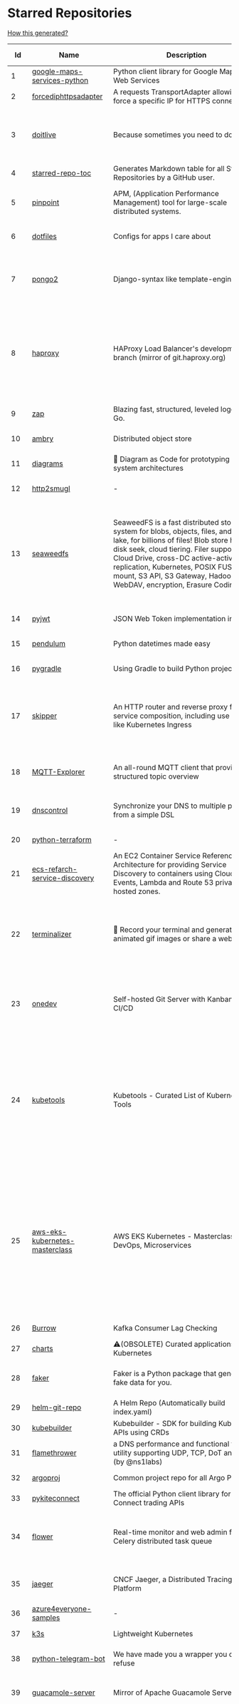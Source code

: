# Starred Repositories  

[How this generated?](../master/USAGE.md)  

| Id 			| Name			| Description | Star Counts | Topics/Tags   | Last Updated 	|  
| ----------- | ----------- 	| ----------- | ----------- | ----------- 	| -----------   |  
|1|[google-maps-services-python](https://github.com/googlemaps/google-maps-services-python.git)|Python client library for Google Maps API Web Services|3529|python, client-library|2-2-2022|  
|2|[forcediphttpsadapter](https://github.com/Roadmaster/forcediphttpsadapter.git)|A requests TransportAdapter allowing to force a specific IP for HTTPS connections.|40||1-11-2021|  
|3|[doitlive](https://github.com/sloria/doitlive.git)|Because sometimes you need to do it live|3118|command-line, presentations, python, live-coding, cli, click, bash, zsh, ipython, script, hacktoberfest|24-5-2021|  
|4|[starred-repo-toc](https://github.com/yks0000/starred-repo-toc.git)|Generates Markdown table for all Starred Repositories by a GitHub user.|4|starred-repositories, starred|21-4-2022|  
|5|[pinpoint](https://github.com/pinpoint-apm/pinpoint.git)|APM, (Application Performance Management) tool for large-scale distributed systems. |12132|apm, monitoring, performance, agent, distributed-tracing, tracing|21-4-2022|  
|6|[dotfiles](https://github.com/bbkane/dotfiles.git)|Configs for apps I care about|18|dotfiles, zsh, neovim, vscode, git, sqlite, sqlite3|27-3-2022|  
|7|[pongo2](https://github.com/flosch/pongo2.git)|Django-syntax like template-engine for Go|2213|template, go, django, template-engine, pongo2, templates, template-language, golang, golang-library|21-3-2022|  
|8|[haproxy](https://github.com/haproxy/haproxy.git)|HAProxy Load Balancer's development branch (mirror of git.haproxy.org)|2734|haproxy, load-balancer, reverse-proxy, proxy, http, http2, cache, fastcgi, high-availability, https, ipv6, proxy-protocol, ddos-mitigation, tls13, high-performance, caching|20-4-2022|  
|9|[zap](https://github.com/uber-go/zap.git)|Blazing fast, structured, leveled logging in Go.|15537|golang, logging, structured-logging, zap|12-4-2022|  
|10|[ambry](https://github.com/linkedin/ambry.git)|Distributed object store|1537||18-4-2022|  
|11|[diagrams](https://github.com/mingrammer/diagrams.git)|:art: Diagram as Code for prototyping cloud system architectures|16608|diagram, diagram-as-code, architecture, graphviz|9-2-2022|  
|12|[http2smugl](https://github.com/neex/http2smugl.git)|-|423||10-11-2021|  
|13|[seaweedfs](https://github.com/chrislusf/seaweedfs.git)|SeaweedFS is a fast distributed storage system for blobs, objects, files, and data lake, for billions of files! Blob store has O(1) disk seek, cloud tiering. Filer supports Cloud Drive, cross-DC active-active replication, Kubernetes, POSIX FUSE mount, S3 API, S3 Gateway, Hadoop, WebDAV, encryption, Erasure Coding.|14295|distributed-storage, distributed-systems, s3, hdfs, fuse, distributed-file-system, hadoop-hdfs, posix, tiered-file-system, kubernetes, replication, object-storage, s3-storage, seaweedfs, erasure-coding, blob-storage, cloud-drive|20-4-2022|  
|14|[pyjwt](https://github.com/jpadilla/pyjwt.git)|JSON Web Token implementation in Python|4176|python, jwt|19-4-2022|  
|15|[pendulum](https://github.com/sdispater/pendulum.git)|Python datetimes made easy|4776|python, datetime, date, time, python3, timezones|19-4-2022|  
|16|[pygradle](https://github.com/linkedin/pygradle.git)|Using Gradle to build Python projects|553|gradle, python, linkedin|3-3-2020|  
|17|[skipper](https://github.com/zalando/skipper.git)|An HTTP router and reverse proxy for service composition, including use cases like Kubernetes Ingress|2685|proxy, router, eskip, mosaic, skipper, http-proxy, etcd, go, kubernetes-ingress, kubernetes, kubernetes-controller, cloud, ingress-controller|20-4-2022|  
|18|[MQTT-Explorer](https://github.com/thomasnordquist/MQTT-Explorer.git)|An all-round MQTT client that provides a structured topic overview|1720|mqtt, mqtt-explorer, homeautomation, mqtt-client, mqtt-smarthome, mqtt-tool|27-2-2022|  
|19|[dnscontrol](https://github.com/StackExchange/dnscontrol.git)|Synchronize your DNS to multiple providers from a simple DSL|2200|go, dns, infrastructure-as-code, dnscontrol, workflow|4-4-2022|  
|20|[python-terraform](https://github.com/beelit94/python-terraform.git)|-|363|terraform, python|4-6-2021|  
|21|[ecs-refarch-service-discovery](https://github.com/awslabs/ecs-refarch-service-discovery.git)|An EC2 Container Service Reference Architecture for providing Service Discovery to containers using CloudWatch Events, Lambda and Route 53 private hosted zones. |439||25-7-2016|  
|22|[terminalizer](https://github.com/faressoft/terminalizer.git)|🦄 Record your terminal and generate animated gif images or share a web player|12536|terminal, record, capture, shot, bash, powershell, gif, animated, generate, theme, colors, font, repeat, command-line, shell, zsh, bash-profile, render, tty, pty|18-4-2020|  
|23|[onedev](https://github.com/theonedev/onedev.git)|Self-hosted Git Server with Kanban and CI/CD|7341|git, devops, docker, kubernetes, continuous-integration, continuous-deployment, self-hosted, kanban|20-4-2022|  
|24|[kubetools](https://github.com/collabnix/kubetools.git)|Kubetools - Curated List of Kubernetes Tools|484|hacktoberfest, hacktoberfest2020, kubernetes, helm, helmpack, helmcharts, jenkins, iot, monitoring, monitoring-tool, prometheus, thanos, grafana, kubernetes-clusters, kubernetes-operational, kubernetes-resource, k8s-cluster, kubernetes-cli|27-3-2022|  
|25|[aws-eks-kubernetes-masterclass](https://github.com/stacksimplify/aws-eks-kubernetes-masterclass.git)|AWS EKS Kubernetes - Masterclass   DevOps, Microservices|433|kubernetes, kubernetes-pods, kubernetes-deployment, kubernetes-services, kubernetes-secrets, aws-eks, aws-eks-cluster, aws-ebs, aws-rds, aws-alb, aws-alb-ingress-controller, aws-fargate, aws-codebuild, aws-codecommit, aws-codepipeline, fluentd, aws-cloudwatch, docker, yaml|3-3-2022|  
|26|[Burrow](https://github.com/linkedin/Burrow.git)|Kafka Consumer Lag Checking|3205||2-2-2022|  
|27|[charts](https://github.com/helm/charts.git)|⚠️(OBSOLETE) Curated applications for Kubernetes|15383|kubernetes, charts, helm|21-12-2021|  
|28|[faker](https://github.com/joke2k/faker.git)|Faker is a Python package that generates fake data for you.|14047|python, fake, testing, dataset, fake-data, test-data, test-data-generator|20-4-2022|  
|29|[helm-git-repo](https://github.com/yks0000/helm-git-repo.git)|A Helm Repo (Automatically build index.yaml)|1||6-4-2021|  
|30|[kubebuilder](https://github.com/kubernetes-sigs/kubebuilder.git)|Kubebuilder - SDK for building Kubernetes APIs using CRDs|5075|k8s-sig-api-machinery|20-4-2022|  
|31|[flamethrower](https://github.com/DNS-OARC/flamethrower.git)|a DNS performance and functional testing utility supporting UDP, TCP, DoT and DoH (by @ns1labs)|248|dns, performance, functional-testing|4-2-2022|  
|32|[argoproj](https://github.com/argoproj/argoproj.git)|Common project repo for all Argo Projects|270||22-3-2022|  
|33|[pykiteconnect](https://github.com/zerodha/pykiteconnect.git)|The official Python client library for the Kite Connect trading APIs|667||17-3-2022|  
|34|[flower](https://github.com/mher/flower.git)|Real-time monitor and web admin for Celery distributed task queue|5170|celery, task-queue, monitoring, administration, workers, rabbitmq, redis, python, asynchronous|25-11-2021|  
|35|[jaeger](https://github.com/jaegertracing/jaeger.git)|CNCF Jaeger, a Distributed Tracing Platform|15551|distributed-tracing, cncf, tracing, observability, jaeger, opentelemetry|21-4-2022|  
|36|[azure4everyone-samples](https://github.com/MarczakIO/azure4everyone-samples.git)|-|173||12-2-2022|  
|37|[k3s](https://github.com/k3s-io/k3s.git)|Lightweight Kubernetes|19726|kubernetes, k8s|20-4-2022|  
|38|[python-telegram-bot](https://github.com/python-telegram-bot/python-telegram-bot.git)|We have made you a wrapper you can't refuse|18285|python, telegram, bot, chatbot, framework, hacktoberfest|2-2-2022|  
|39|[guacamole-server](https://github.com/apache/guacamole-server.git)|Mirror of Apache Guacamole Server|2085|guacamole, c, network-client, java, network-server, javascript|23-3-2022|  
|40|[cilium](https://github.com/cilium/cilium.git)|eBPF-based Networking, Security, and Observability|11484|containers, bpf, security, kubernetes, kubernetes-networking, cni, kernel, loadbalancing, monitoring, troubleshooting, xdp, ebpf, k8s, observability, networking|20-4-2022|  
|41|[telegram-bot-heroku-deploy](https://github.com/AnshumanFauzdar/telegram-bot-heroku-deploy.git)|Detailed guide to initially deploy a simple telegram python bot to heroku|34|heroku-app, telegram-bot, telegram, deploy, hacktoberfest|5-2-2022|  
|42|[tv](https://github.com/alexhallam/tv.git)|📺(tv) Tidy Viewer is a cross-platform CLI csv pretty printer that uses column styling to maximize viewer enjoyment.|1476|cli, terminal, csv, pretty-printer, pretty-print, command-line-tool, data-science, rust, command-line, tabular-data, tibble, dataframe, datatable, csv-viewer, csv-visualization, csv-pretty-print, csv-cat, column, csv-column|26-1-2022|  
|43|[flask-celery-example](https://github.com/miguelgrinberg/flask-celery-example.git)|This repository contains the example code for my blog article Using Celery with Flask.|1053||12-9-2021|  
|44|[awesome-gcp-certifications](https://github.com/sathishvj/awesome-gcp-certifications.git)|Google Cloud Platform Certification resources.|2387|google-cloud-platform, certification, gcp, cloud|5-4-2022|  
|45|[dapr](https://github.com/dapr/dapr.git)|Dapr is a portable, event-driven, runtime for building distributed applications across cloud and edge.|17625|microservices, microservice, kubernetes, sidecar, state-management, event-driven, pubsub, serverless, containers|20-4-2022|  
|46|[opencensus-python](https://github.com/census-instrumentation/opencensus-python.git)|A stats collection and distributed tracing framework|613||20-4-2022|  
|47|[python-prompt-toolkit](https://github.com/prompt-toolkit/python-prompt-toolkit.git)|Library for building powerful interactive command line applications in Python|7650||20-4-2022|  
|48|[emissary](https://github.com/emissary-ingress/emissary.git)|open source Kubernetes-native API gateway for microservices built on the Envoy Proxy|3728|ambassador, kubernetes, gateway-api, microservice, cloud-native, api-gateway, docker, api-management, kubernetes-ingress, envoy-proxy, envoy, kubernetes-annotations|15-4-2022|  
|49|[octodns](https://github.com/octodns/octodns.git)|Tools for managing DNS across multiple providers|2178|dns, workflow, infrastructure-as-code|4-4-2022|  
|50|[kopf](https://github.com/nolar/kopf.git)|A Python framework to write Kubernetes operators in just a few lines of code|941|kubernetes, kubernetes-operator, kubernetes-operators, python, python3, framework, asyncio, operator, operators, python-framework, kopf, admission-webhook, admission-controller, admission-controllers, operator-framework, kubernetes-concepts|2-4-2022|  
|51|[falcon](https://github.com/falconry/falcon.git)|The no-nonsense web data plane API and microservices framework for Python developers, with a focus on reliability, correctness, and performance at scale.|8746|python, framework, rest, microservices, web, api, http, wsgi, asgi, api-rest|9-4-2022|  
|52|[operator-sdk](https://github.com/operator-framework/operator-sdk.git)|SDK for building Kubernetes applications. Provides high level APIs, useful abstractions, and project scaffolding.|5578|operator, kubernetes, sdk|19-4-2022|  
|53|[skaffold](https://github.com/GoogleContainerTools/skaffold.git)|Easy and Repeatable Kubernetes Development|12709|kubernetes, developer-tools, docker, containers|19-4-2022|  
|54|[authelia](https://github.com/authelia/authelia.git)|The Single Sign-On Multi-Factor portal for web apps|12690|totp, u2f, ldap, nginx, sso-authentication, yubikey, two-factor-authentication, docker, cookie, kubernetes, sso, multifactor, push-notifications, traefik, mfa, two-factor, authentication, security, golang, 2fa|21-4-2022|  
|55|[k9s](https://github.com/derailed/k9s.git)|🐶 Kubernetes CLI To Manage Your Clusters In Style!|16029|k9s, kubernetes, kubernetes-cli, kubernetes-clusters, k8s, k8s-cluster, go, golang|7-4-2022|  
|56|[kubeflow](https://github.com/kubeflow/kubeflow.git)|Machine Learning Toolkit for Kubernetes|11419|ml, kubernetes, minikube, tensorflow, notebook, google-kubernetes-engine, jupyter, machine-learning, kubeflow|15-4-2022|  
|57|[pycurl](https://github.com/pycurl/pycurl.git)|PycURL - Python interface to libcurl|855|http-client, python, libcurl, libcurl-bindings|1-4-2022|  
|58|[silver-surfer](https://github.com/devtron-labs/silver-surfer.git)|An OpenSource project to check ApiVersion compatibility and provide Migration path for Kubernetes objects when upgrading Kubernetes to latest versions.|137|kubernetes, silver-surfer, kubedd, open-source, golang, hacktoberfest|29-10-2021|  
|59|[kubernetes-handbook](https://github.com/rootsongjc/kubernetes-handbook.git)|Kubernetes中文指南/云原生应用架构实战手册 -  https://jimmysong.io/kubernetes-handbook|9904|kubernetes, cloud-native, service-mesh, handbook, cncf, gitbook, k8s, istio|20-4-2022|  
|60|[ms-identity-python-webapi-azurefunctions](https://github.com/Azure-Samples/ms-identity-python-webapi-azurefunctions.git)|Python Azure Function Web API secured by Azure AD|15||4-2-2021|  
|61|[microservices-demo](https://github.com/GoogleCloudPlatform/microservices-demo.git)|Sample cloud-native application with 10 microservices showcasing Kubernetes, Istio, gRPC and OpenCensus.|12027|kubernetes, grpc, istio, opencensus, gke, skaffold, sample-application, google-cloud, samples|21-4-2022|  
|62|[linkerd2](https://github.com/linkerd/linkerd2.git)|Ultralight, security-first service mesh for Kubernetes. Main repo for Linkerd 2.x.|8330|service-mesh, rust, golang, kubernetes, linkerd, cloud-native|20-4-2022|  
|63|[rook](https://github.com/rook/rook.git)|Storage Orchestration for Kubernetes|9778|storage, kubernetes, ceph, storage-cluster, docker, cloud-native, etcd, cncf|20-4-2022|  
|64|[zuul](https://github.com/Netflix/zuul.git)|Zuul is a gateway service that provides dynamic routing, monitoring, resiliency, security, and more.|11882||5-4-2022|  
|65|[kubespray](https://github.com/kubernetes-sigs/kubespray.git)|Deploy a Production Ready Kubernetes Cluster|12130|kubernetes-cluster, ansible, kubernetes, high-availability, bare-metal, gce, aws, kubespray, k8s-sig-cluster-lifecycle, hacktoberfest|18-4-2022|  
|66|[boulder](https://github.com/letsencrypt/boulder.git)|An ACME-based certificate authority, written in Go. |4245|boulder, go, acme, certificate-authority, tls, lets-encrypt, ca, pki, rfc8555|20-4-2022|  
|67|[trafficserver](https://github.com/apache/trafficserver.git)|Apache Traffic Server™ is a fast, scalable and extensible HTTP/1.1 and HTTP/2 compliant caching proxy server.|1455|proxy, cdn, cache, apache, hacktoberfest|20-4-2022|  
|68|[predictive-horizontal-pod-autoscaler](https://github.com/jthomperoo/predictive-horizontal-pod-autoscaler.git)|Horizontal Pod Autoscaler built with predictive abilities using statistical models|171|predictive-analytics, kubernetes, autoscaler, cpa, custompodautoscaler, custom-pod-autoscaler, horizontal-pod-autoscaler, predictions, statistical-models, replicas, autoscaling, hacktoberfest|28-12-2021|  
|69|[tflint](https://github.com/terraform-linters/tflint.git)|A Pluggable Terraform Linter|3024|terraform, tflint, hcl2|18-4-2022|  
|70|[pex](https://github.com/pantsbuild/pex.git)|A library and tool for generating .pex (Python EXecutable) files|2065||20-4-2022|  
|71|[halo](https://github.com/manrajgrover/halo.git)|💫 Beautiful spinners for terminal, IPython and Jupyter|2579|halo, spinner, python, jupyter, ora, ipython, async|9-11-2020|  
|72|[rest.li](https://github.com/linkedin/rest.li.git)|Rest.li is a REST+JSON framework for building robust, scalable service architectures using dynamic discovery and simple asynchronous APIs.|2186||13-4-2022|  
|73|[iris](https://github.com/linkedin/iris.git)|Iris is a highly configurable and flexible service for paging and messaging.|666|paging, escalation, messaging, automation|19-4-2022|  
|74|[ingress-nginx](https://github.com/kubernetes/ingress-nginx.git)|NGINX Ingress Controller for Kubernetes|12530|ingress-controller, kubernetes, nginx|20-4-2022|  
|75|[cloud-custodian](https://github.com/cloud-custodian/cloud-custodian.git)|Rules engine for cloud security, cost optimization, and governance, DSL in yaml for policies to query, filter, and take actions on resources|4105|aws, compliance, cloud, rules-engine, cloud-computing, management, serverless, lambda, gcp, azure|20-4-2022|  
|76|[containerd](https://github.com/containerd/containerd.git)|An open and reliable container runtime|10757|containerd, oci, containers, docker, cncf, cri, kubernetes, hacktoberfest|20-4-2022|  
|77|[hubot-slack](https://github.com/slackapi/hubot-slack.git)|Slack Developer Kit for Hubot|2272|hubot-adapter, hubot, coffeescript, slack, slack-app, bot|13-1-2022|  
|78|[wtfpython](https://github.com/satwikkansal/wtfpython.git)|What the f*ck Python? 😱|28574|python, wats, snippets, wtf, gotchas, documentation, pitfalls, interview-questions, python-interview-questions|4-4-2022|  
|79|[kind](https://github.com/kubernetes-sigs/kind.git)|Kubernetes IN Docker - local clusters for testing Kubernetes|9640|k8s-sig-testing, kubernetes, kubeadm, golang, docker, podman|13-4-2022|  
|80|[gloo](https://github.com/solo-io/gloo.git)|The Feature-rich, Kubernetes-native, Next-Generation API Gateway Built on Envoy|3346|gloo, envoy, api-gateway, serverless, api-management, kubernetes, kubernetes-ingress-controller, microservices, hybrid-apps, legacy-apps, grpc, cloud-native, envoy-proxy|20-4-2022|  
|81|[docker_practice](https://github.com/yeasy/docker_practice.git)|Learn and understand Docker&Container technologies, with real DevOps practice!|20350|docker, book, cloud-computing, container, kubernetes, swarm, mesos, spark, devops, linux|11-4-2022|  
|82|[tokei](https://github.com/XAMPPRocky/tokei.git)|Count your code, quickly.|6445|tokei, cloc, badge, rust, windows, linux, macos, statistics, code, cli|5-4-2022|  
|83|[teleport](https://github.com/gravitational/teleport.git)|Certificate authority and access plane for SSH, Kubernetes, web apps, databases and desktops|11570|ssh, go, bastion, teleport-binaries, certificate, golang, cluster, teleport, firewall, security, jumpserver, rbac, audit, pam, kubernetes, kubernetes-access, firewalls, database-access, postgres, rdp|21-4-2022|  
|84|[oss-fuzz](https://github.com/google/oss-fuzz.git)|OSS-Fuzz - continuous fuzzing for open source software.|7256|fuzzing, security, stability, oss-fuzz, fuzz-testing, vulnerabilities|21-4-2022|  
|85|[flask-app-on-azure-functions](https://github.com/Azure-Samples/flask-app-on-azure-functions.git)|A sample to run a Flask app on Azure Functions|3||18-2-2022|  
|86|[brooklin](https://github.com/linkedin/brooklin.git)|An extensible distributed system for reliable nearline data streaming at scale|762|distributed-systems, data-streaming, scalability, kafka-mirror-maker, kafka, change-data-capture, java, linkedin|18-4-2022|  
|87|[azure-monitor-opencensus-python](https://github.com/Azure-Samples/azure-monitor-opencensus-python.git)|Sample repository demonstrating Azure Monitor exporters for Opencensus Python|13||15-11-2021|  
|88|[kubesphere](https://github.com/kubesphere/kubesphere.git)|The container platform tailored for Kubernetes multi-cloud, datacenter, and edge management ⎈ 🖥 ☁️|9530|devops, container-management, k8s, cncf, cloud-native, servicemesh, kubesphere, kubernetes-platform-solution, kubernetes, jenkins, istio, observability, multi-cluster, hacktoberfest|20-4-2022|  
|89|[dailybot](https://github.com/sapumar/dailybot.git)|Simple telegram bot to remind about the daily stand up|8|bot, daily-standup, standup-meetings, standup, standupbot|23-12-2021|  
|90|[azure-cli](https://github.com/Azure/azure-cli.git)|Azure Command-Line Interface|3037|azure, azure-cli, cloud|21-4-2022|  
|91|[microsoft-authentication-library-for-python](https://github.com/AzureAD/microsoft-authentication-library-for-python.git)|Microsoft Authentication Library (MSAL) for Python makes it easy to authenticate to Azure Active Directory. These documented APIs are stable https://msal-python.readthedocs.io. If you have questions but do not have a github account, ask your questions on Stackoverflow with tag "msal" + "python".|387|msal-python, azure, sdks, microsoft-identity-platform|19-4-2022|  
|92|[driftctl](https://github.com/snyk/driftctl.git)|Detect, track and alert on infrastructure drift|1826|infrastructure-drift, iac, terraform, aws, drift, infrastructure-as-code, hacktoberfest|15-4-2022|  
|93|[azure-sdk-for-python](https://github.com/Azure/azure-sdk-for-python.git)|This repository is for active development of the Azure SDK for Python. For consumers of the SDK we recommend visiting our public developer docs at https://docs.microsoft.com/python/azure/ or our versioned developer docs at https://azure.github.io/azure-sdk-for-python. |2744|python, azure, azure-sdk|21-4-2022|  
|94|[recommenders](https://github.com/microsoft/recommenders.git)|Best Practices on Recommendation Systems|12912|machine-learning, recommender, ranking, deep-learning, python, jupyter-notebook, recommendation-algorithm, rating, operationalization, kubernetes, azure, microsoft, recommendation-system, recommendation-engine, recommendation, data-science, tutorial, artificial-intelligence|31-3-2022|  
|95|[eBPF-Package-Repository](https://github.com/l3af-project/eBPF-Package-Repository.git)|eBPF Programs|11||20-4-2022|  
|96|[benten](https://github.com/intuit/benten.git)|Chatbot Development Framework (with Slack integration for Jira and Jenkins)|126||31-3-2021|  
|97|[slate](https://github.com/slatedocs/slate.git)|Beautiful static documentation for your API|33947|slate, api-documentation, api, static-site-generator|15-12-2021|  
|98|[kubernetes-the-hard-way](https://github.com/kelseyhightower/kubernetes-the-hard-way.git)|Bootstrap Kubernetes the hard way on Google Cloud Platform. No scripts.|30840||2-5-2021|  
|99|[blackfriday](https://github.com/russross/blackfriday.git)|Blackfriday: a markdown processor for Go|4921||27-10-2020|  
|100|[nginx-module-vts](https://github.com/vozlt/nginx-module-vts.git)|Nginx virtual host traffic status module|2611|c, nginx, nginx-module, nginx-vhost-traffic-status, vozlt-nginx-modules, monitoring||  
|101|[typer](https://github.com/tiangolo/typer.git)|Typer, build great CLIs. Easy to code. Based on Python type hints.|7585|cli, click, python3, typehints, terminal, shell, python, typer|16-4-2022|  
|102|[awesome-shell](https://github.com/alebcay/awesome-shell.git)|A curated list of awesome command-line frameworks, toolkits, guides and gizmos. Inspired by awesome-php.|23357|awesome-list, awesome, list, zsh, fish, bash, cli, shell|21-2-2022|  
|103|[sanic-prometheus](https://github.com/dkruchinin/sanic-prometheus.git)|Prometheus metrics for Sanic,  an async python web server|67|python, prometheus, sanic, monitoring|12-10-2020|  
|104|[awesome-machine-learning](https://github.com/josephmisiti/awesome-machine-learning.git)|A curated list of awesome Machine Learning frameworks, libraries and software.|54014||11-4-2022|  
|105|[chef](https://github.com/chef/chef.git)|Chef Infra, a powerful automation platform that transforms infrastructure into code automating how infrastructure is configured, deployed and managed across any environment, at any scale|6865|chef, devops, cfgmgt, infrastructure, automation, deployment, hacktoberfest|12-4-2022|  
|106|[htmlq](https://github.com/mgdm/htmlq.git)|Like jq, but for HTML.|5751||3-1-2022|  
|107|[nprogress](https://github.com/rstacruz/nprogress.git)|For slim progress bars like on YouTube, Medium, etc|24160||19-4-2020|  
|108|[outrun](https://github.com/Overv/outrun.git)|Execute a local command using the processing power of another Linux machine.|3021||22-3-2021|  
|109|[PayloadsAllTheThings](https://github.com/swisskyrepo/PayloadsAllTheThings.git)|A list of useful payloads and bypass for Web Application Security and Pentest/CTF|36722|pentest, payload, bypass, web-application, hacking, vulnerability, bounty, methodology, privilege-escalation, penetration-testing, cheatsheet, security, enumeration, bugbounty, redteam, payloads, hacktoberfest|20-4-2022|  
|110|[cli-spinners](https://github.com/sindresorhus/cli-spinners.git)|Spinners for use in the terminal|1946||1-10-2021|  
|111|[realworld](https://github.com/gothinkster/realworld.git)|"The mother of all demo apps" — Exemplary fullstack Medium.com clone powered by React, Angular, Node, Django, and many more 🏅|65385||20-4-2022|  
|112|[goldmark](https://github.com/yuin/goldmark.git)|:trophy: A markdown parser written in Go. Easy to extend, standard(CommonMark) compliant, well structured.|2046|markdown, commonmark, golang, go|14-4-2022|  
|113|[litestream](https://github.com/benbjohnson/litestream.git)|Streaming replication for SQLite.|5037|sqlite, replication, s3|17-4-2022|  
|114|[ntopng](https://github.com/ntop/ntopng.git)|Web-based Traffic and Security Network Traffic Monitoring|4520|ntopng, realtime, network, sflow, ipfix, traffic-monitoring, packet-analyser, packet-processing, netflow, snmp, ebpf, docker, kubernetes||  
|115|[python-cheatsheet](https://github.com/gto76/python-cheatsheet.git)|Comprehensive Python Cheatsheet|28841|cheatsheet, python, reference, python-cheatsheet|20-4-2022|  
|116|[interactive-coding-challenges](https://github.com/donnemartin/interactive-coding-challenges.git)|120+ interactive Python coding interview challenges (algorithms and data structures).  Includes Anki flashcards.|25208|python, algorithm, data-structure, development, programming, coding, interview, interview-questions, interview-practice, competitive-programming|5-8-2020|  
|117|[keras-yolo2](https://github.com/experiencor/keras-yolo2.git)|Easy training on custom dataset. Various backends (MobileNet and SqueezeNet) supported. A YOLO demo to detect raccoon run entirely in brower is accessible at https://git.io/vF7vI (not on Windows).|1698|convolutional-networks, deep-learning, yolo2, realtime, regression|31-12-2019|  
|118|[Depix](https://github.com/beurtschipper/Depix.git)|Recovers passwords from pixelized screenshots|22141||16-2-2022|  
|119|[k6](https://github.com/grafana/k6.git)|A modern load testing tool, using Go and JavaScript - https://k6.io|16137|golang, load-testing, load-generator, javascript, es6, performance, hacktoberfest|20-4-2022|  
|120|[the-book-of-secret-knowledge](https://github.com/trimstray/the-book-of-secret-knowledge.git)|A collection of inspiring lists, manuals, cheatsheets, blogs, hacks, one-liners, cli/web tools and more.|65978|awesome, awesome-list, lists, manuals, resources, howtos, hacks, search-engines, one-liners, cheatsheets, guidelines, sysops, devops, pentesters, security-researchers, linux, bsd, security, hacking||  
|121|[pyenv](https://github.com/pyenv/pyenv.git)|Simple Python version management|26887|python, shell|19-4-2022|  
|122|[tech-interview-handbook](https://github.com/yangshun/tech-interview-handbook.git)|💯 Curated interview preparation materials for busy engineers|68877|interview-questions, coding-interviews, interview-practice, interview-preparation, algorithm, algorithms, system-design, behavioral-interviews, algorithm-interview, algorithm-interview-questions|20-4-2022|  
|123|[the-art-of-command-line](https://github.com/jlevy/the-art-of-command-line.git)|Master the command line, in one page|105285|bash, unix, documentation, linux, macos, windows|7-9-2020|  
|124|[processhacker](https://github.com/processhacker/processhacker.git)|A free, powerful, multi-purpose tool that helps you monitor system resources, debug software and detect malware.|7078|administrator, windows, system-monitor, performance-monitoring, performance-tuning, performance, c, debugger, benchmarking, security, profiling, realtime, monitoring, monitor-performance, process-manager, process-monitor, processhacker, monitor|20-4-2022|  
|125|[project-based-learning](https://github.com/practical-tutorials/project-based-learning.git)|Curated list of project-based tutorials|66383|tutorial, project, beginner-project, webdevelopment, python, javascript, cpp, golang|13-4-2022|  
|126|[github1s](https://github.com/conwnet/github1s.git)|One second to read GitHub code with VS Code.|20853|hacktoberfest|29-3-2022|  
|127|[kb](https://github.com/gnebbia/kb.git)|A minimalist command line knowledge base manager|2841|knowledge, cheatsheets, procedures, methodology, pentest-tool, knowledge-base, rtfm, notes, notes-management-system, cli, notebook||  
|128|[build-your-own-x](https://github.com/danistefanovic/build-your-own-x.git)|🤓 Build your own (insert technology here)|139664|programming, tutorials, tutorial-code, tutorial-exercises, free|16-2-2022|  
|129|[bitcoin](https://github.com/bitcoin/bitcoin.git)|Bitcoin Core integration/staging tree|63468|bitcoin, c-plus-plus, p2p, cryptocurrency, cryptography|20-4-2022|  
|130|[duf](https://github.com/muesli/duf.git)|Disk Usage/Free Utility - a better 'df' alternative|8338|hacktoberfest, disk-space, disk-usage, df, linux, macos, freebsd, openbsd, windows, user-friendly, cli, terminal, filesystem, tui|15-4-2022|  
|131|[ImHex](https://github.com/WerWolv/ImHex.git)|🔍 A Hex Editor for Reverse Engineers, Programmers and people who value their retinas when working at 3 AM.|12591|hex-editor, reverse-engineering, ips, ips32, pattern-highlighting, dear-imgui, disassembler, analyzer, mathematical-evaluator, pattern-language, dark-mode, nodes, data-processor, hacktoberfest|17-4-2022|  
|132|[mycli](https://github.com/dbcli/mycli.git)|A Terminal Client for MySQL with AutoCompletion and Syntax Highlighting.|10297|database, python, syntax-highlighting, mysql, mycli, auto-completion|2-4-2022|  
|133|[Notepads](https://github.com/0x7c13/Notepads.git)|A modern, lightweight text editor with a minimalist design.|6286|fluent, notepad, texteditor, uwp, markdown, diff-viewer, windows, app|12-4-2022|  
|134|[black](https://github.com/psf/black.git)|The uncompromising Python code formatter|27018|python, code, formatter, codeformatter, gofmt, yapf, autopep8, pre-commit-hook|15-4-2022|  
|135|[influxdb](https://github.com/influxdata/influxdb.git)|Scalable datastore for metrics, events, and real-time analytics|23337||19-4-2022|  
|136|[awesome-courses](https://github.com/prakhar1989/awesome-courses.git)|:books: List of awesome university courses for learning Computer Science!|39895||2-12-2020|  
|137|[wuzz](https://github.com/asciimoo/wuzz.git)|Interactive cli tool for HTTP inspection|9944||22-1-2021|  
|138|[gitbook](https://github.com/GitbookIO/gitbook.git)|📝 Modern documentation format and toolchain using Git and Markdown|24634||27-12-2018|  
|139|[frp](https://github.com/fatedier/frp.git)|A fast reverse proxy to help you expose a local server behind a NAT or firewall to the internet.|55424||15-4-2022|  
|140|[scalene](https://github.com/plasma-umass/scalene.git)|Scalene: a high-performance, high-precision CPU, GPU, and memory profiler for Python|5560||17-4-2022|  
|141|[cobra](https://github.com/spf13/cobra.git)|A Commander for modern Go CLI interactions|26205||20-4-2022|  
|142|[json-server](https://github.com/typicode/json-server.git)|Get a full fake REST API with zero coding in less than 30 seconds (seriously)|60737||31-3-2022|  
|143|[fucking-algorithm](https://github.com/labuladong/fucking-algorithm.git)|刷算法全靠套路，认准 labuladong 就够了！English version supported! Crack LeetCode, not only how, but also why. |105154||18-4-2022|  
|144|[acme.sh](https://github.com/acmesh-official/acme.sh.git)|A pure Unix shell script implementing ACME client protocol|26222||12-4-2022|  
|145|[awesome-python](https://github.com/vinta/awesome-python.git)|A curated list of awesome Python frameworks, libraries, software and resources|124484||17-12-2021|  
|146|[kustomize](https://github.com/kubernetes-sigs/kustomize.git)|Customization of kubernetes YAML configurations|8282||18-4-2022|  
|147|[learn-regex](https://github.com/ziishaned/learn-regex.git)|Learn regex the easy way|41276||1-2-2022|  
|148|[pi-hole](https://github.com/pi-hole/pi-hole.git)|A black hole for Internet advertisements|35828||20-4-2022|  
|149|[algorithm-visualizer](https://github.com/algorithm-visualizer/algorithm-visualizer.git)|:fireworks:Interactive Online Platform that Visualizes Algorithms from Code|36703||13-4-2022|  
|150|[hey](https://github.com/rakyll/hey.git)|HTTP load generator, ApacheBench (ab) replacement|13309||23-3-2021|  
|151|[flask](https://github.com/pallets/flask.git)|The Python micro framework for building web applications.|58660|||  
|152|[boundary](https://github.com/hashicorp/boundary.git)|Boundary enables identity-based access management for dynamic infrastructure. |3258|||  
|153|[troposphere](https://github.com/cloudtools/troposphere.git)|troposphere - Python library to create AWS CloudFormation descriptions|4665||15-4-2022|  
|154|[kafka-monitor](https://github.com/linkedin/kafka-monitor.git)|Xinfra Monitor monitors the availability of Kafka clusters by producing synthetic workloads using end-to-end pipelines to obtain derived vital statistics - E2E latency, service produce/consume availability, offsets commit availability & latency, message loss rate and more.|1861|||  
|155|[miniserve](https://github.com/svenstaro/miniserve.git)|🌟 For when you really just want to serve some files over HTTP right now!|3200||20-4-2022|  
|156|[free-programming-books](https://github.com/EbookFoundation/free-programming-books.git)|:books: Freely available programming books|231202||18-4-2022|  
|157|[interviews](https://github.com/kdn251/interviews.git)|Everything you need to know to get the job.|56940||6-6-2020|  
|158|[metallb](https://github.com/metallb/metallb.git)|A network load-balancer implementation for Kubernetes using standard routing protocols|4639||20-4-2022|  
|159|[python-slack-sdk](https://github.com/slackapi/python-slack-sdk.git)|Slack Developer Kit for Python|3380||20-4-2022|  
|160|[discourse](https://github.com/discourse/discourse.git)|A platform for community discussion. Free, open, simple.|35510||20-4-2022|  
|161|[terraformer](https://github.com/GoogleCloudPlatform/terraformer.git)|CLI tool to generate terraform files from existing infrastructure (reverse Terraform). Infrastructure to Code|7257|||  
|162|[vegeta](https://github.com/tsenart/vegeta.git)|HTTP load testing tool and library. It's over 9000!|19409||11-10-2020|  
|163|[spinner](https://github.com/briandowns/spinner.git)|Go (golang) package with 90 configurable terminal spinner/progress indicators.|1749|||  
|164|[archivy](https://github.com/archivy/archivy.git)|Archivy is a self-hostable knowledge repository that allows you to learn and retain information in your own personal and extensible wiki.|2844||24-3-2022|  
|165|[protobuf](https://github.com/protocolbuffers/protobuf.git)|Protocol Buffers - Google's data interchange format|54030||21-4-2022|  
|166|[pipenv](https://github.com/pypa/pipenv.git)| Python Development Workflow for Humans.|22895||21-4-2022|  
|167|[fd](https://github.com/sharkdp/fd.git)|A simple, fast and user-friendly alternative to 'find'|21779||20-4-2022|  
|168|[mdBook](https://github.com/rust-lang/mdBook.git)|Create book from markdown files. Like Gitbook but implemented in Rust|9241||15-4-2022|  
|169|[auto](https://github.com/intuit/auto.git)|Generate releases based on semantic version labels on pull requests.|1673|||  
|170|[rundeck](https://github.com/rundeck/rundeck.git)|Enable Self-Service Operations: Give specific users access to your existing tools, services, and scripts|4549||13-4-2022|  
|171|[htop](https://github.com/htop-dev/htop.git)|htop - an interactive process viewer|3562||18-4-2022|  
|172|[aws-eks-best-practices](https://github.com/aws/aws-eks-best-practices.git)|A best practices guide for day 2 operations, including operational excellence, security, reliability, performance efficiency, and cost optimization.|891|||  
|173|[kapacitor](https://github.com/influxdata/kapacitor.git)|Open source framework for processing, monitoring, and alerting on time series data|2123||15-3-2022|  
|174|[hygieia](https://github.com/hygieia/hygieia.git)|CapitalOne  DevOps Dashboard|3695||23-9-2021|  
|175|[brackets](https://github.com/adobe/brackets.git)|An open source code editor for the web, written in JavaScript, HTML and CSS.|33646||18-3-2021|  
|176|[monkey](https://github.com/bouk/monkey.git)|Monkey patching in Go|2814|||  
|177|[upterm](https://github.com/railsware/upterm.git)|A terminal emulator for the 21st century.|19419||20-5-2019|  
|178|[papers-we-love](https://github.com/papers-we-love/papers-we-love.git)|Papers from the computer science community to read and discuss.|57732||9-4-2022|  
|179|[scrapy](https://github.com/scrapy/scrapy.git)|Scrapy, a fast high-level web crawling & scraping framework for Python.|43314||15-4-2022|  
|180|[awesome-interview-questions](https://github.com/DopplerHQ/awesome-interview-questions.git)|:octocat: A curated awesome list of lists of interview questions. Feel free to contribute! :mortar_board: |45970||16-11-2021|  
|181|[swagger-ui](https://github.com/swagger-api/swagger-ui.git)|Swagger UI is a collection of HTML, JavaScript, and CSS assets that dynamically generate beautiful documentation from a Swagger-compliant API.|21906||1-4-2022|  
|182|[strimzi-kafka-operator](https://github.com/strimzi/strimzi-kafka-operator.git)|Apache Kafka® running on Kubernetes|3101|||  
|183|[tldr](https://github.com/tldr-pages/tldr.git)|📚 Collaborative cheatsheets for console commands|38313||20-4-2022|  
|184|[helmfile](https://github.com/roboll/helmfile.git)|Deploy Kubernetes Helm Charts|3871|||  
|185|[ksonnet](https://github.com/ksonnet/ksonnet.git)|A CLI-supported framework that streamlines writing and deployment of Kubernetes configurations to multiple clusters.|1152||5-2-2019|  
|186|[caddy](https://github.com/caddyserver/caddy.git)|Fast, multi-platform web server with automatic HTTPS|39003||20-4-2022|  
|187|[echarts](https://github.com/apache/echarts.git)|Apache ECharts is a powerful, interactive charting and data visualization library for browser|50694||17-4-2022|  
|188|[minikube](https://github.com/kubernetes/minikube.git)|Run Kubernetes locally|23744||20-4-2022|  
|189|[arrow](https://github.com/arrow-py/arrow.git)|🏹 Better dates & times for Python|7845|python, arrow, datetime, date, time, timestamp, timezones, hacktoberfest|18-2-2022|  
|190|[aws-load-balancer-controller](https://github.com/kubernetes-sigs/aws-load-balancer-controller.git)|A Kubernetes controller for Elastic Load Balancers|2792||21-4-2022|  
|191|[awesome](https://github.com/sindresorhus/awesome.git)|😎 Awesome lists about all kinds of interesting topics|198048||20-4-2022|  
|192|[terraform-switcher](https://github.com/warrensbox/terraform-switcher.git)|A command line tool to switch between different versions of terraform  (install with homebrew and more)|893||8-3-2022|  
|193|[graphene-django](https://github.com/graphql-python/graphene-django.git)|Integrate GraphQL into your Django project.|3835||3-3-2022|  
|194|[jsonnet](https://github.com/google/jsonnet.git)|Jsonnet - The data templating language|5478||3-3-2022|  
|195|[professional-services](https://github.com/GoogleCloudPlatform/professional-services.git)|Common solutions and tools developed by Google Cloud's Professional Services team|2087|||  
|196|[django](https://github.com/django/django.git)|The Web framework for perfectionists with deadlines.|63600||20-4-2022|  
|197|[project-layout](https://github.com/golang-standards/project-layout.git)|Standard Go Project Layout|31047|||  
|198|[hub](https://github.com/github/hub.git)|A command-line tool that makes git easier to use with GitHub.|21698||4-4-2022|  
|199|[nocode](https://github.com/kelseyhightower/nocode.git)|The best way to write secure and reliable applications. Write nothing; deploy nowhere.|52356||21-1-2020|  
|200|[viper](https://github.com/spf13/viper.git)|Go configuration with fangs|18950||13-4-2022|  
|201|[gitignore](https://github.com/github/gitignore.git)|A collection of useful .gitignore templates|132064||29-3-2022|  
|202|[cheat.sh](https://github.com/chubin/cheat.sh.git)|the only cheat sheet you need|28703|cheatsheet, curl, terminal, command-line, cli, examples, documentation, help, tldr, hacktoberfest2021|18-4-2022|  
|203|[istio](https://github.com/istio/istio.git)|Connect, secure, control, and observe services.|30038|microservices, service-mesh, lyft-envoy, kubernetes, api-management, circuit-breaker, polyglot-microservices, enforce-policies, proxies, microservice, envoy, consul, nomad, request-routing, resiliency, fault-injection|21-4-2022|  
|204|[youtube-dl](https://github.com/ytdl-org/youtube-dl.git)|Command-line program to download videos from YouTube.com and other video sites|109029||15-4-2022|  
|205|[statsd](https://github.com/statsd/statsd.git)|Daemon for easy but powerful stats aggregation|16374|statsd, graphite, javascript, metrics, nodejs|27-12-2021|  
|206|[python-guide](https://github.com/realpython/python-guide.git)|Python best practices guidebook, written for humans. |24623|python, guide, book, kennethreitz|5-10-2021|  
|207|[design-patterns-for-humans](https://github.com/kamranahmedse/design-patterns-for-humans.git)|An ultra-simplified explanation to design patterns|33623|design-patterns, architecture, software-engineering, engineering, principles, computer-science|22-11-2020|  
|208|[iris](https://github.com/kataras/iris.git)|The fastest HTTP/2 Go Web Framework. AWS Lambda, gRPC, MVC, Unique Router, Websockets, Sessions, Test suite, Dependency Injection and more. A true successor of expressjs and laravel   谢谢 https://github.com/kataras/iris/issues/1329  |22164|go, performance, iris, web-framework, mvc, golang|20-4-2022|  
|209|[awesome-go](https://github.com/avelino/awesome-go.git)|A curated list of awesome Go frameworks, libraries and software|79257|golang, golang-library, go, awesome, awesome-list, hacktoberfest|14-4-2022|  
|210|[gping](https://github.com/orf/gping.git)|Ping, but with a graph|6043|rust, command-line, cli, ping, linux, graph, network-monitoring, shell|19-4-2022|  
|211|[awesome-selfhosted](https://github.com/awesome-selfhosted/awesome-selfhosted.git)|A list of Free Software network services and web applications which can be hosted on your own servers|85952|selfhosted, awesome, awesome-list, privacy, hosting, cloud, self-hosted|17-4-2022|  
|212|[awesome-macos-command-line](https://github.com/herrbischoff/awesome-macos-command-line.git)|Use your macOS terminal shell to do awesome things.|25660|macos, macosx, shell, terminal, awesome-list, awesome, list|2-9-2021|  
|213|[behave](https://github.com/behave/behave.git)|BDD, Python style.|2597||31-3-2022|  
|214|[awesome-awesomeness](https://github.com/bayandin/awesome-awesomeness.git)|A curated list of awesome awesomeness|28809||24-3-2022|  
|215|[cdk8s](https://github.com/cdk8s-team/cdk8s.git)|Define Kubernetes native apps and abstractions using object-oriented programming|2897|||  
|216|[cli53](https://github.com/barnybug/cli53.git)|Command line tool for Amazon Route 53|1781||8-4-2022|  
|217|[computer-science](https://github.com/ossu/computer-science.git)|:mortar_board: Path to a free self-taught education in Computer Science!|111787|computer-science, awesome-list, courses, curriculum|6-4-2022|  
|218|[system-design-primer](https://github.com/donnemartin/system-design-primer.git)|Learn how to design large-scale systems. Prep for the system design interview.  Includes Anki flashcards.|175915|programming, development, design, design-system, system, design-patterns, web, web-application, webapp, python, interview, interview-questions, interview-practice|20-4-2022|  
|219|[boto3](https://github.com/boto/boto3.git)|AWS SDK for Python|7183|python, aws, cloud, cloud-management, aws-sdk|20-4-2022|  
|220|[cli](https://github.com/cli/cli.git)|GitHub’s official command line tool|28152|github-api-v4, cli, git, golang|20-4-2022|  
|221|[leveldb](https://github.com/google/leveldb.git)|LevelDB is a fast key-value storage library written at Google that provides an ordered mapping from string keys to string values.|28969||17-1-2022|  
|222|[gitui](https://github.com/extrawurst/gitui.git)|Blazing 💥 fast terminal-ui for git written in rust 🦀|7799|rust, tui, terminal, git, command-line-tool, command-line-interface, async, hacktoberfest, bash|17-4-2022|  
|223|[loguru](https://github.com/Delgan/loguru.git)|Python logging made (stupidly) simple|11524|python, logging, logger, log|4-4-2022|  
|224|[vizceral](https://github.com/Netflix/vizceral.git)|WebGL visualization for displaying animated traffic graphs|3914||20-7-2019|  
|225|[ami-query](https://github.com/intuit/ami-query.git)|Provide a REST interface to your organization's AMIs|36||31-8-2020|  
|226|[ssl-cert-check](https://github.com/Matty9191/ssl-cert-check.git)|Send notifications when SSL certificates are about to expire.|558|||  
|227|[alpha_vantage](https://github.com/RomelTorres/alpha_vantage.git)|A python wrapper for Alpha Vantage API for financial data.|3627|||  
|228|[awesome-argo](https://github.com/terrytangyuan/awesome-argo.git)|A curated list of awesome projects and resources related to Argo (a CNCF hosted project)|600||13-4-2022|  
|229|[dokku](https://github.com/dokku/dokku.git)|A docker-powered PaaS that helps you build and manage the lifecycle of applications|22648|||  
|230|[gcsfuse](https://github.com/GoogleCloudPlatform/gcsfuse.git)|A user-space file system for interacting with Google Cloud Storage|1433||15-4-2022|  
|231|[kops](https://github.com/kubernetes/kops.git)|Kubernetes Operations (kops) - Production Grade K8s Installation, Upgrades, and Management|13908||21-4-2022|  
|232|[google-api-python-client](https://github.com/googleapis/google-api-python-client.git)|🐍 The official Python client library for Google's discovery based APIs.|5576||21-4-2022|  
|233|[ohmyzsh](https://github.com/ohmyzsh/ohmyzsh.git)|🙃   A delightful community-driven (with 2,000+ contributors) framework for managing your zsh configuration. Includes 300+ optional plugins (rails, git, macOS, hub, docker, homebrew, node, php, python, etc), 140+ themes to spice up your morning, and an auto-update tool so that makes it easy to keep up with the latest updates from the community.|143945||19-4-2022|  
|234|[python-container](https://github.com/googleapis/python-container.git)|-|28||21-4-2022|  
|235|[x509-certificate-exporter](https://github.com/enix/x509-certificate-exporter.git)|A Prometheus exporter to monitor x509 certificates expiration in Kubernetes clusters or standalone|266||1-2-2022|  
|236|[pulumi](https://github.com/pulumi/pulumi.git)|Pulumi - Developer-First Infrastructure as Code. Your Cloud, Your Language, Your Way 🚀|12093||20-4-2022|  
|237|[shiv](https://github.com/linkedin/shiv.git)|shiv is a command line utility for building fully self contained Python zipapps as outlined in PEP 441, but with all their dependencies included.|1411||24-1-2022|  
|238|[kubewatch](https://github.com/vmware-archive/kubewatch.git)|Watch k8s events and trigger Handlers|2392||8-4-2022|  
|239|[pulsar](https://github.com/apache/pulsar.git)|Apache Pulsar - distributed pub-sub messaging system|10673||21-4-2022|  
|240|[portainer](https://github.com/portainer/portainer.git)|Making Docker and Kubernetes management easy.|21388||20-4-2022|  
|241|[lens](https://github.com/lensapp/lens.git)|Lens - The way the world runs Kubernetes|17414||20-4-2022|  
|242|[vscode](https://github.com/microsoft/vscode.git)|Visual Studio Code|130409|editor, electron, visual-studio-code, typescript, microsoft|21-4-2022|  
|243|[google-cloud-python](https://github.com/googleapis/google-cloud-python.git)|Google Cloud Client Library for Python|3869||12-4-2022|  
|244|[kubectx](https://github.com/ahmetb/kubectx.git)|Faster way to switch between clusters and namespaces in kubectl|12831|kubernetes, kubectl, kubectl-plugins, kubernetes-clusters|16-3-2022|  
|245|[bhai-lang](https://github.com/DulLabs/bhai-lang.git)|A toy programming language written in Typescript|3498|programming-language, typescript, parser, interpreter, javascript|17-4-2022|  
|246|[pycryptodome](https://github.com/Legrandin/pycryptodome.git)|A self-contained cryptographic library for Python|1976|cryptography, security, python|19-3-2022|  
|247|[free-for-dev](https://github.com/ripienaar/free-for-dev.git)|A list of SaaS, PaaS and IaaS offerings that have free tiers of interest to devops and infradev|54860||19-4-2022|  
|248|[telegraf](https://github.com/influxdata/telegraf.git)|The plugin-driven server agent for collecting & reporting metrics.|11427|telegraf, monitoring, time-series, metrics|20-4-2022|  
|249|[traefik](https://github.com/traefik/traefik.git)|The Cloud Native Application Proxy|37679|microservice, docker, marathon, mesos, consul, etcd, kubernetes, load-balancer, reverse-proxy, zookeeper, letsencrypt, golang, go|6-4-2022|  
|250|[kong](https://github.com/Kong/kong.git)|🦍 The Cloud-Native API Gateway |31695|api-gateway, nginx, luajit, microservices, api-management, serverless, apis, iot, consul, docker, reverse-proxy, cloud-native, microservice, kong, devops, servicecontrol, kubernetes, kubernetes-ingress-controller, kubernetes-ingress|20-4-2022|  
|251|[grex](https://github.com/pemistahl/grex.git)|A command-line tool and library for generating regular expressions from user-provided test cases|5248|command-line-tool, tool, regex, regexp, regex-pattern, regular-expression, regular-expressions, rust, cli, rust-cli, terminal, rust-library, rust-crate|12-4-2022|  
|252|[public-apis](https://github.com/public-apis/public-apis.git)|A collective list of free APIs|189894|api, public-apis, free, apis, list, development, software, public, resources, dataset, open-source, public-api, lists|16-3-2022|  
|253|[ora](https://github.com/sindresorhus/ora.git)|Elegant terminal spinner|7650||21-2-2022|  
|254|[sqlc](https://github.com/kyleconroy/sqlc.git)|Generate type-safe code from SQL|5266|go, postgresql, sql, orm, code-generator, mysql, python, kotlin|20-4-2022|  
|255|[og-aws](https://github.com/open-guides/og-aws.git)|📙 Amazon Web Services — a practical guide|31103||17-2-2022|  
|256|[rich](https://github.com/Textualize/rich.git)|Rich is a Python library for rich text and beautiful formatting in the terminal.|36623|python, python3, python-library, terminal, terminal-color, markdown, tables, syntax-highlighting, ansi-colors, progress-bar-python, progress-bar, traceback, rich, tracebacks-rich, emoji|20-4-2022|  
|257|[terraform-cdk](https://github.com/hashicorp/terraform-cdk.git)|Define infrastructure resources using programming constructs and provision them using HashiCorp Terraform|3422|terraform, cdk, cdktf|20-4-2022|  
|258|[styleguide](https://github.com/google/styleguide.git)|Style guides for Google-originated open-source projects|30410|cpplint, styleguide, style-guide|13-4-2022|  
|259|[django-health-check](https://github.com/KristianOellegaard/django-health-check.git)|a pluggable app that runs a full check on the deployment, using a number of plugins to check e.g. database, queue server, celery processes, etc.|809||18-1-2022|  
|260|[chartmuseum](https://github.com/helm/chartmuseum.git)|Host your own Helm Chart Repository|2773|helm, charts, kubernetes, chartmuseum||  
|261|[nativefier](https://github.com/nativefier/nativefier.git)|Make any web page a desktop application|30312|nodejs, electron, linux, windows, macos, desktop-application||  
|262|[markdown-here](https://github.com/adam-p/markdown-here.git)|Google Chrome, Firefox, and Thunderbird extension that lets you write email in Markdown and render it before sending.|55049||30-9-2018|  
|263|[github-cheat-sheet](https://github.com/tiimgreen/github-cheat-sheet.git)|A list of cool features of Git and GitHub.|34142|awesome, awesome-list, list, github, git|6-10-2020|  
|264|[aws-cli](https://github.com/aws/aws-cli.git)|Universal Command Line Interface for Amazon Web Services|12273|aws, cloud, aws-cli, cloud-management|20-4-2022|  
|265|[awesome-sanic](https://github.com/mekicha/awesome-sanic.git)|A curated list of awesome Sanic resources and extensions|553||22-1-2022|  
|266|[mergestat](https://github.com/mergestat/mergestat.git)|Query git repositories with SQL. Generate reports, perform status checks, analyze codebases. 🔍 📊|2903|git, sql, sqlite, golang, go, cli, command-line|14-4-2022|  
|267|[drawio](https://github.com/jgraph/drawio.git)|Source to app.diagrams.net|28810||12-4-2022|  
|268|[requests](https://github.com/psf/requests.git)|A simple, yet elegant, HTTP library.|47279|python, http, forhumans, requests, python-requests, client, humans, cookies|28-3-2022|  
|269|[cost-model](https://github.com/kubecost/cost-model.git)|Cross-cloud cost allocation models for Kubernetes workloads|1831|kubernetes, kubecost||  
|270|[opengrok](https://github.com/oracle/opengrok.git)|OpenGrok is a fast and usable source code search and cross reference engine, written in Java|3558|opengrok, java, source, code, search, engine||  
|271|[watchdog](https://github.com/gorakhargosh/watchdog.git)|Python library and shell utilities to monitor filesystem events.|5241||25-3-2022|  
|272|[awesome-scalability](https://github.com/binhnguyennus/awesome-scalability.git)|The Patterns of Scalable, Reliable, and Performant Large-Scale Systems|38268|system-design, backend, scalability, interview, architecture, devops, design-patterns, interview-questions, awesome-list, big-data, awesome, resources, lists, web-development, programming, system, interview-practice, computer-science, distributed-systems, machine-learning|8-4-2022|  
|273|[developer-roadmap](https://github.com/kamranahmedse/developer-roadmap.git)|Roadmap to becoming a developer in 2022|192576|computer-science, roadmap, developer-roadmap, frontend-roadmap, devops-roadmap, backend-roadmap, study-plan, engineering, react-roadmap, angular-roadmap, python-roadmap, go-roadmap, java-roadmap, dba-roadmap|19-4-2022|  
|274|[core](https://github.com/home-assistant/core.git)|:house_with_garden: Open source home automation that puts local control and privacy first.|51767|python, home-automation, iot, internet-of-things, mqtt, raspberry-pi, asyncio|21-4-2022|  
|275|[gotty](https://github.com/sorenisanerd/gotty.git)|Share your terminal as a web application|1513||1-4-2022|  
|276|[hugo](https://github.com/gohugoio/hugo.git)|The world’s fastest framework for building websites.|58388|go, hugo, static-site-generator, blog-engine, cms, content-management-system, documentation-tool, hacktoberfest|18-4-2022|  
|277|[crouton](https://github.com/dnschneid/crouton.git)|Chromium OS Universal Chroot Environment|8058|chroot, shell, crouton, minecraft, ubuntu, debian, kali, linux, chromeos||  
|278|[awesome-cheatsheets](https://github.com/LeCoupa/awesome-cheatsheets.git)|👩‍💻👨‍💻 Awesome cheatsheets for popular programming languages, frameworks and development tools. They include everything you should know in one single file.|28054|cheatsheets, javascript, bash, nodejs, cheatsheet, database, language, frontend, backend, feathersjs, redis, vuejs, vim, django, programming-language, xcode, php, docker, kubernetes, sailsjs|15-4-2022|  
|279|[typing](https://github.com/python/typing.git)|Python static typing home. Contains the source for typing_extensions and the documentation. Also hosts a user help forum.|1222|python, types, typing, static-typing, gradual-typing|19-4-2022|  
|280|[semgrep](https://github.com/returntocorp/semgrep.git)|Lightweight static analysis for many languages. Find bug variants with patterns that look like source code.|6419|static-analysis, static-code-analysis, java, go, sast, semgrep, r2c, c, python, ruby, javascript, typescript|20-4-2022|  
|281|[sealed-secrets](https://github.com/bitnami-labs/sealed-secrets.git)|A Kubernetes controller and tool for one-way encrypted Secrets|4840|kubernetes, kubernetes-secrets, devops-workflow, encrypt-secrets, gitops|20-4-2022|  
|282|[face_recognition](https://github.com/ageitgey/face_recognition.git)|The world's simplest facial recognition api for Python and the command line|43937|machine-learning, face-detection, face-recognition, python|14-6-2021|  
|283|[kubernetes-network-policy-recipes](https://github.com/ahmetb/kubernetes-network-policy-recipes.git)|Example recipes for Kubernetes Network Policies that you can just copy paste|3987|kubernetes, networking, security||  
|284|[grafana](https://github.com/grafana/grafana.git)|The open and composable observability and data visualization platform. Visualize metrics, logs, and traces from multiple sources like Prometheus, Loki, Elasticsearch, InfluxDB, Postgres and many more. |48127|grafana, monitoring, analytics, metrics, influxdb, prometheus, elasticsearch, alerting, data-visualization, go, dashboard, business-intelligence, mysql, postgres, hacktoberfest|21-4-2022|  
|285|[trufflehog](https://github.com/trufflesecurity/trufflehog.git)|Find credentials all over the place|8091|secret, trufflehog, credentials, security|21-4-2022|  
|286|[every-programmer-should-know](https://github.com/mtdvio/every-programmer-should-know.git)|A collection of (mostly) technical things every software developer should know about|53106|cc-by, computer-science, educational, novice, collection|19-4-2021|  
|287|[pyWhat](https://github.com/bee-san/pyWhat.git)|🐸   Identify anything. pyWhat easily lets you identify emails, IP addresses, and more. Feed it a .pcap file or some text and it'll tell you what it is! 🧙‍♀️|5112|cyber, security, hacking, cybersecurity, malware, re, python, pcap, malware-analysis, malware-research, tryhackme, hacktoberfest|22-3-2022|  
|288|[checkov](https://github.com/bridgecrewio/checkov.git)|Prevent cloud misconfigurations during build-time for Terraform, CloudFormation, Kubernetes, Serverless framework and other infrastructure-as-code-languages with Checkov by Bridgecrew.|4047|terraform, static-analysis, aws, gcp, azure, aws-security, azure-security, gcp-security, cloudformation, scans, compliance, kubernetes, kubernetes-security, devsecops, policy-as-code, infrastructure-as-code, devops, terraform-security, hacktoberfest, bicep|20-4-2022|  
|289|[httpstat](https://github.com/davecheney/httpstat.git)|It's like curl -v, with colours. |5972|||  
|290|[helm](https://github.com/helm/helm.git)|The Kubernetes Package Manager|21548|cncf, chart, kubernetes, helm, charts|15-4-2022|  
|291|[age](https://github.com/FiloSottile/age.git)|A simple, modern and secure encryption tool (and Go library) with small explicit keys, no config options, and UNIX-style composability.|10293|built-at-rc, age-encryption|8-4-2022|  
|292|[autoscaler](https://github.com/kubernetes/autoscaler.git)|Autoscaling components for Kubernetes|5579|||  
|293|[geeksforgeeks.pdf](https://github.com/dufferzafar/geeksforgeeks.pdf.git)|Topic wise PDFs of Geeks for Geeks articles. (Last updated in October 2018)|486|||  
|294|[envoy](https://github.com/envoyproxy/envoy.git)|Cloud-native high-performance edge/middle/service proxy|19400|cats, rocket-ships, cars, more-cats, cats-over-dogs, nanoservices, corgis, cncf|21-4-2022|  
|295|[go-github](https://github.com/google/go-github.git)|Go library for accessing the GitHub API|8449|go, github-api|14-4-2022|  
|296|[k8s-conformance](https://github.com/cncf/k8s-conformance.git)|🧪CNCF K8s Conformance Working Group|668|cncf, kubernetes, conformance|20-4-2022|  
|297|[cheatsheets.pdf](https://github.com/qg0/cheatsheets.pdf.git)|📚 Various cheatsheets in PDF|196|||  
|298|[linkedin-skill-assessments-quizzes](https://github.com/Ebazhanov/linkedin-skill-assessments-quizzes.git)|Full reference of LinkedIn answers 2022 for skill assessments (aws-lambda, rest-api, javascript, react, git, html, jquery, mongodb, java, Go, python, machine-learning, power-point) linkedin excel test lösungen, linkedin machine learning test LinkedIn test questions and answers |13617||21-4-2022|  
|299|[howdoi](https://github.com/gleitz/howdoi.git)|instant coding answers via the command line|9419||20-4-2022|  
|300|[devops-exercises](https://github.com/bregman-arie/devops-exercises.git)|Linux, Jenkins, AWS, SRE, Prometheus, Docker, Python, Ansible, Git, Kubernetes, Terraform, OpenStack, SQL, NoSQL, Azure, GCP, DNS, Elastic, Network, Virtualization. DevOps Interview Questions|22244|devops, aws, linux, ansible, python, docker, prometheus, containers, git, kubernetes, interview, interview-questions, terraform, azure, openstack, sql, coding, sre, production-engineer|21-4-2022|  
|301|[jq](https://github.com/stedolan/jq.git)|Command-line JSON processor|21857|||  
|302|[minio](https://github.com/minio/minio.git)|High Performance, Kubernetes Native Object Storage|32676||20-4-2022|  
|303|[backstage](https://github.com/backstage/backstage.git)|Backstage is an open platform for building developer portals|16090||21-4-2022|  
|304|[schedule](https://github.com/dbader/schedule.git)|Python job scheduling for humans.|9575||16-4-2022|  
|305|[schema](https://github.com/keleshev/schema.git)|Schema validation just got Pythonic|2558|||  
|306|[pytest](https://github.com/pytest-dev/pytest.git)|The pytest framework makes it easy to write small tests, yet scales to support complex functional testing|8650|unit-testing, test, testing, python, hacktoberfest|20-4-2022|  
|307|[katib](https://github.com/kubeflow/katib.git)|Repository for hyperparameter tuning|1167||17-4-2022|  
|308|[celery](https://github.com/celery/celery.git)|Distributed Task Queue (development branch)|19148||20-4-2022|  
|309|[fasthttp](https://github.com/valyala/fasthttp.git)|Fast HTTP package for Go. Tuned for high performance. Zero memory allocations in hot paths. Up to 10x faster than net/http|17562||19-4-2022|  
|310|[opencv-python](https://github.com/opencv/opencv-python.git)|Automated CI toolchain to produce precompiled opencv-python, opencv-python-headless, opencv-contrib-python and opencv-contrib-python-headless packages.|2699||12-4-2022|  
|311|[textual](https://github.com/Textualize/textual.git)|Textual is a TUI (Text User Interface) framework for Python inspired by modern web development.|9161|terminal, python, tui, rich|19-4-2022|  
|312|[tqdm](https://github.com/tqdm/tqdm.git)|A Fast, Extensible Progress Bar for Python and CLI|21753||4-4-2022|  
|313|[terrascan](https://github.com/accurics/terrascan.git)|Detect compliance and security violations across Infrastructure as Code to mitigate risk before provisioning cloud native infrastructure.|2925|security-tools, infrastructure-as-code, devsecops, devops, security, terraform, aws, cloudsecurity, cloud-security, terrascan, infrastructure, security-violations, architecture, kubernetes, iac, sast, azure-security, aws-security, gcp-security, scans|20-4-2022|  
|314|[logrus](https://github.com/sirupsen/logrus.git)|Structured, pluggable logging for Go.|20313||12-1-2022|  
|315|[GoCasts](https://github.com/StephenGrider/GoCasts.git)|Companion Repo to https://www.udemy.com/go-the-complete-developers-guide/|1626|||  
|316|[bcc](https://github.com/iovisor/bcc.git)|BCC - Tools for BPF-based Linux IO analysis, networking, monitoring, and more|14243||7-4-2022|  
|317|[kubernetes-external-secrets](https://github.com/external-secrets/kubernetes-external-secrets.git)|Integrate external secret management systems with Kubernetes|2528||23-3-2022|  
|318|[sceptre](https://github.com/Sceptre/sceptre.git)|Build better AWS infrastructure|1307||13-4-2022|  
|319|[argo-workflows](https://github.com/argoproj/argo-workflows.git)|Workflow engine for Kubernetes|10879||20-4-2022|  
|320|[localstack](https://github.com/localstack/localstack.git)|💻  A fully functional local AWS cloud stack. Develop and test your cloud & Serverless apps offline!|39761||20-4-2022|  
|321|[python-docs-samples](https://github.com/GoogleCloudPlatform/python-docs-samples.git)|Code samples used on cloud.google.com|5538||20-4-2022|  
|322|[hyper](https://github.com/vercel/hyper.git)|A terminal built on web technologies|38303||18-4-2022|  
|323|[terraform](https://github.com/hashicorp/terraform.git)|Terraform enables you to safely and predictably create, change, and improve infrastructure. It is an open source tool that codifies APIs into declarative configuration files that can be shared amongst team members, treated as code, edited, reviewed, and versioned.|32148||20-4-2022|  
|324|[perf-tools](https://github.com/brendangregg/perf-tools.git)|Performance analysis tools based on Linux perf_events (aka perf) and ftrace|8213||14-1-2020|  
|325|[gin](https://github.com/gin-gonic/gin.git)|Gin is a HTTP web framework written in Go (Golang). It features a Martini-like API with much better performance -- up to 40 times faster. If you need smashing performance, get yourself some Gin.|57870||17-4-2022|  
|326|[nuclei](https://github.com/projectdiscovery/nuclei.git)|Fast and customizable vulnerability scanner based on simple YAML based DSL.|7919|cve-scanner, subdomain-takeover, nuclei-engine, vulnerability-detection, vulnerability-assessment, vulnerability-scanner, security, attack-surface, security-scanner||  
|327|[watchman](https://github.com/facebook/watchman.git)|Watches files and records, or triggers actions, when they change. |10815||20-4-2022|  
|328|[codebytere.github.io](https://github.com/codebytere/codebytere.github.io.git)|personal website|435||14-2-2022|  
|329|[golang-web-dev](https://github.com/GoesToEleven/golang-web-dev.git)|-|2951|||  
|330|[Public-APIs](https://github.com/n0shake/Public-APIs.git)|📚 A public list of APIs from round the web.|18273|||  
|331|[roadmap](https://github.com/github/roadmap.git)|GitHub public roadmap|6556||28-2-2022|  
|332|[dockerfiles](https://github.com/jessfraz/dockerfiles.git)|Various Dockerfiles I use on the desktop and on servers.|12485||27-3-2021|  
|333|[fish-shell](https://github.com/fish-shell/fish-shell.git)|The user-friendly command line shell.|18759|||  
|334|[GolangTraining](https://github.com/GoesToEleven/GolangTraining.git)|Training for Golang (go language)|8061|||  
|335|[FlameGraph](https://github.com/brendangregg/FlameGraph.git)|Stack trace visualizer|12823||31-8-2021|  
|336|[python-concurrency](https://github.com/volker48/python-concurrency.git)|Code examples from my toptal engineering blog article|141|python, python-concurrency, asyncio, multiprocessing|1-3-2021|  
|337|[Terraform-012](https://github.com/addamstj/Terraform-012.git)|Code for the Terraform course|61||6-7-2020|  
|338|[terraform-provider-restapi](https://github.com/Mastercard/terraform-provider-restapi.git)|A terraform provider to manage objects in a RESTful API|576|||  
|339|[linux](https://github.com/torvalds/linux.git)|Linux kernel source tree|130497||20-4-2022|  
|340|[awesome-macOS](https://github.com/iCHAIT/awesome-macOS.git)|  A curated list of awesome applications, softwares, tools and shiny things for macOS.|12884|macos, mac, awesome-list, apple, awesome-lists, awesome, list||  
|341|[interview](https://github.com/mission-peace/interview.git)|Interview questions|10325||30-7-2018|  
|342|[DataStructures-Algorithms](https://github.com/rachitiitr/DataStructures-Algorithms.git)|The best library for implementation of all Data Structures and Algorithms - Trees + Graph Algorithms too!|2233|algorithms, data-structures, interview-prep, interview-preparation, competitive-programming, cpp, cpp-library, leetcode, leetcode-solutions|13-6-2021|  
|343|[awesome-algorithms](https://github.com/tayllan/awesome-algorithms.git)|A curated list of awesome places to learn and/or practice algorithms.|11375|||  
|344|[go-restful](https://github.com/emicklei/go-restful.git)|package for building REST-style Web Services using Go|4432|rest, go, customizable, routing, openapi|8-3-2022|  
|345|[Python-Sample-Application](https://github.com/uber/Python-Sample-Application.git)|-|356|||  
|346|[kube2iam](https://github.com/jtblin/kube2iam.git)|kube2iam  provides different AWS IAM roles for pods running on Kubernetes|1811|kubernetes, aws||  
|347|[yaspin](https://github.com/pavdmyt/yaspin.git)|A lightweight terminal spinner for Python with safe pipes and redirects 🎁|529|spinner, terminal, cli-utilities, python, loader, unix, easy-to-use, python-library, awesome, console, cli, utilities||  
|348|[fortio-operator](https://github.com/verfio/fortio-operator.git)|Load Testing Operator within the Kubernetes cluster and outside of it.|35||18-3-2019|  
|349|[clair](https://github.com/quay/clair.git)|Vulnerability Static Analysis for Containers|8666|containers, static-analysis, go, kubernetes, docker, oci, oci-image, vulnerabilities, clair|13-4-2022|  
|350|[linux-insides](https://github.com/0xAX/linux-insides.git)|A little bit about a linux kernel|24470|linux-kernel, linux-insides, linux||  
|351|[nicstat](https://github.com/scotte/nicstat.git)|Fork of https://sourceforge.net/projects/nicstat/ to fix bugs|54||9-5-2018|  
|352|[professional-programming](https://github.com/charlax/professional-programming.git)|A collection of full-stack resources for programmers.|16204|read-articles, programmer, professional, scalability, concepts, documentation, lessons-learned, engineer, programming-language, learning, architecture, computer-science||  
|353|[managers-playbook](https://github.com/ksindi/managers-playbook.git)|:book: Heuristics for effective management|4842|management, one-on-ones, feedback, advice, coaching, meetings, decision-making||  
|354|[etcd](https://github.com/etcd-io/etcd.git)|Distributed reliable key-value store for the most critical data of a distributed system|39606|etcd, raft, distributed-systems, kubernetes, go, database, key-value, consensus, distributed-database|20-4-2022|  
|355|[cert-manager](https://github.com/cert-manager/cert-manager.git)|Automatically provision and manage TLS certificates in Kubernetes|8760|kubernetes, letsencrypt, tls, certificate, crd, hacktoberfest|8-4-2022|  
|356|[game_control](https://github.com/ChoudharyChanchal/game_control.git)|-|744||19-7-2020|  
|357|[dashboard](https://github.com/kubernetes/dashboard.git)|General-purpose web UI for Kubernetes clusters|11055|||  
|358|[awesome-flask](https://github.com/humiaozuzu/awesome-flask.git)|A curated list of awesome Flask resources and plugins|10546|flask, flask-resources, awesome||  
|359|[bat](https://github.com/sharkdp/bat.git)|A cat(1) clone with wings.|33818|command-line, tool, syntax-highlighting, git, terminal, cli, rust, hacktoberfest|20-4-2022|  
|360|[ipython](https://github.com/ipython/ipython.git)|Official repository for IPython itself. Other repos in the IPython organization contain things like the website, documentation builds, etc.|15325|ipython, jupyter, data-science, notebook, python, repl, closember, hacktoberfest||  
|361|[terraform-best-practices](https://github.com/antonbabenko/terraform-best-practices.git)|Terraform best practices (available in en, fr, es, id, and other languages)|1272|terraform, terraform-configurations, best-practices, free, terraform-modules, ebook||  
|362|[pace](https://github.com/CodeByZach/pace.git)|Automatically add a progress bar to your site.|15422|pace, progress-bar, pace-js, loading-bar, loading-indicator, loading-animation|28-7-2021|  
|363|[engineering-blogs](https://github.com/kilimchoi/engineering-blogs.git)|A curated list of engineering blogs|21217|engineering-blogs, tech, programming-blogs, software-development, lists||  
|364|[grumpy](https://github.com/giantswarm/grumpy.git)|Kubernetes Validation Admission Controller example|23||24-7-2020|  
|365|[terratest](https://github.com/gruntwork-io/terratest.git)| Terratest is a Go library that makes it easier to write automated tests for your infrastructure code.|6043|devops, testing, testing-library, aws, terraform, packer, docker, golang||  
|366|[30-Days-Of-Python](https://github.com/Asabeneh/30-Days-Of-Python.git)|30 days of Python programming challenge is a step-by-step guide to learn the Python programming language in 30 days. This challenge may take more than100 days, follow your own pace. |9391|30-days-of-python, python|17-11-2021|  
|367|[request](https://github.com/request/request.git)|🏊🏾 Simplified HTTP request client.|25458|||  
|368|[thefuck](https://github.com/nvbn/thefuck.git)|Magnificent app which corrects your previous console command.|70380|python, shell|27-3-2022|  
|369|[awesome-deep-learning](https://github.com/ChristosChristofidis/awesome-deep-learning.git)|A curated list of awesome Deep Learning tutorials, projects and communities.|18619|deep-learning, neural-network, machine-learning, awesome, awesome-list, recurrent-networks, deep-networks, deep-learning-tutorial, face-images|30-11-2020|  
|370|[kubernetes](https://github.com/kubernetes/kubernetes.git)|Production-Grade Container Scheduling and Management|87678|kubernetes, go, cncf, containers||  
|371|[Gooey](https://github.com/chriskiehl/Gooey.git)|Turn (almost) any Python command line program into a full GUI application with one line|15672||4-2-2022|  
|372|[learn-python3](https://github.com/jerry-git/learn-python3.git)|Jupyter notebooks for teaching/learning Python 3|4826|teaching-materials, python3, jupyter-notebook, learning-python, python-exercises|2-8-2020|  
|373|[awesome-python-applications](https://github.com/mahmoud/awesome-python-applications.git)|💿 Free software that works great, and also happens to be open-source Python. |13578|python, application, video, audio, graphics, gui, productivity, education, science, game||  
|374|[gotty](https://github.com/yudai/gotty.git)|Share your terminal as a web application|16367|tty, terminal, browser, web, go, websocket, javascript, typescript|13-12-2017|  
|375|[echo](https://github.com/labstack/echo.git)|High performance, minimalist Go web framework|22176|go, echo, web, middleware, microservice, websocket, ssl, letsencrypt, micro-framework, https, http2, web-framework, labstack-echo||  
|376|[wait-for-it](https://github.com/vishnubob/wait-for-it.git)|Pure bash script to test and wait on the availability of a TCP host and port|7601||22-8-2020|  
|377|[vector](https://github.com/Netflix/vector.git)|Vector is an on-host performance monitoring framework which exposes hand picked high resolution metrics to every engineer’s browser.|3579||10-10-2020|  
|378|[yq](https://github.com/mikefarah/yq.git)|yq is a portable command-line YAML, JSON and XML processor|5480|yaml-processor, yaml, cli, golang, splat, devops-tools, portable, bash, xml, json, csv||  
|379|[cli](https://github.com/snyk/cli.git)|Snyk CLI scans and monitors your projects for security vulnerabilities.|3906|security, monitor, snyk, vulnerabilities|21-4-2022|  
|380|[wrk](https://github.com/wg/wrk.git)|Modern HTTP benchmarking tool|31768|||  
|381|[vscode-debug-visualizer](https://github.com/hediet/vscode-debug-visualizer.git)|An extension for VS Code that visualizes data during debugging.|7240|vscode-extension, hacktoberfest, visualization||  
|382|[profile-summary-for-github](https://github.com/tipsy/profile-summary-for-github.git)|Tool for visualizing GitHub profiles|19545|kotlin, webapp, github-api, javalin|9-4-2022|  
|383|[goaccess](https://github.com/allinurl/goaccess.git)|GoAccess is a real-time web log analyzer and interactive viewer that runs in a terminal in *nix systems or through your browser.|14603|goaccess, c, real-time, data-analysis, analytics, nginx, apache, webserver, web-analytics, monitoring, dashboard, command-line, gdpr, privacy, cli, tui, google-analytics, ncurses, terminal|30-3-2022|  
|384|[ansible](https://github.com/ansible/ansible.git)|Ansible is a radically simple IT automation platform that makes your applications and systems easier to deploy and maintain. Automate everything from code deployment to network configuration to cloud management, in a language that approaches plain English, using SSH, with no agents to install on remote systems. https://docs.ansible.com.|52858|python, ansible, hacktoberfest||  
|385|[serverless](https://github.com/serverless/serverless.git)|⚡ Serverless Framework – Build web, mobile and IoT applications with serverless architectures using AWS Lambda, Azure Functions, Google CloudFunctions & more! – |42552|serverless, serverless-framework, serverless-architectures, aws-lambda, google-cloud-functions, azure-functions, aws, microservice, aws-dynamodb||  
|386|[moby](https://github.com/moby/moby.git)|Moby Project - a collaborative project for the container ecosystem to assemble container-based systems|62843|docker, containers, go||  
|387|[admiral](https://github.com/istio-ecosystem/admiral.git)|Admiral provides automatic configuration generation, syncing and service discovery for multicluster Istio service mesh|442|admiral, service-mesh, istio, k8s, multi-cluster, automation, configuration, service-discovery, multicluster, microservices, clusters||  
|388|[httpstat](https://github.com/reorx/httpstat.git)|curl statistics made simple|5085|curl, cli, python, http, visualization|24-12-2020|  
|389|[machine](https://github.com/docker/machine.git)|Machine management for a container-centric world|6490||2-9-2019|  
|390|[moto](https://github.com/spulec/moto.git)|A library that allows you to easily mock out tests based on AWS infrastructure.|5756|boto, aws, ec2, s3|19-4-2022|  
|391|[mypy](https://github.com/python/mypy.git)|Optional static typing for Python|12923|python, types, typing, typechecker, linter||  
|392|[pre-commit-terraform](https://github.com/antonbabenko/pre-commit-terraform.git)|pre-commit git hooks to take care of Terraform configurations|1666|git-hooks, terraform, code-style, hooks, pre-commit, automation||  
|393|[kubescape](https://github.com/armosec/kubescape.git)|Kubescape is a K8s open-source tool providing a multi-cloud K8s single pane of glass, including risk analysis, security compliance, RBAC visualizer and image vulnerabilities scanning. |5535|kubernetes, security, nsa, mitre-attack, devops||  
|394|[flux](https://github.com/fluxcd/flux.git)|Successor: https://github.com/fluxcd/flux2 — The GitOps Kubernetes operator|6787|kubernetes, gitops, continuous-deployment, continuous-delivery, helm, kustomize, monitoring|30-3-2022|  
|395|[labs](https://github.com/docker/labs.git)|This is a collection of tutorials for learning how to use Docker with various tools. Contributions welcome.|10676|docker-tutorial, lab, swarm, docker, docker-compose, swarm-mode, orchestration, windows, dotnet, java, security, containers|18-4-2022|  
|396|[terraform-course](https://github.com/wardviaene/terraform-course.git)|Course files for my Udemy course about Terraform|1285|||  
|397|[git-standup](https://github.com/kamranahmedse/git-standup.git)|Recall what you did on the last working day. Psst! or be nosy and find what someone else in your team did ;-)|7120|standup, git-standup, agile, meeting, git, git-addons, git-|30-9-2021|  
|398|[awless](https://github.com/wallix/awless.git)|A Mighty CLI for AWS|4834|aws, cli, cloud, aws-cli, cloud-management, awless, golang, devops, devops-tools|10-12-2018|  
|399|[salt](https://github.com/saltstack/salt.git)|Software to automate the management and configuration of any infrastructure or application at scale. Get access to the Salt software package repository here: |12285|python, configuration-management, remote-execution, infrastructure-management, zeromq, event-stream, event-management, cloud-providers, cloud-management, cloud-provisioning, infrasructure, infrastructure-automation, infrastructure-as-code, infrastructure-as-a-code, iot, edge, cloud||  
|400|[http-api-design](https://github.com/interagent/http-api-design.git)|HTTP API design guide extracted from work on the Heroku Platform API|13550||18-11-2021|  
|401|[examples](https://github.com/kubernetes/examples.git)|Kubernetes application example tutorials|4872||23-3-2022|  
|402|[dive](https://github.com/wagoodman/dive.git)|A tool for exploring each layer in a docker image|31037|docker, docker-image, inspector, explorer, cli, tui||  
|403|[awesome-vscode](https://github.com/viatsko/awesome-vscode.git)|🎨 A curated list of delightful VS Code packages and resources.|20155|visual-studio, vscode, vscode-theme, vscode-extension, awesome, awesome-list, list, visualstudio, visual-studio-code, visual-studio-code-extension, visual-studio-code-theme|25-3-2022|  
|404|[ngrok](https://github.com/inconshreveable/ngrok.git)|Introspected tunnels to localhost|21617|||  
|405|[python-patterns](https://github.com/faif/python-patterns.git)|A collection of design patterns/idioms in Python|31217|python, idioms, design-patterns||  
|406|[compose](https://github.com/docker/compose.git)|Define and run multi-container applications with Docker|25558|docker, docker-compose, orchestration, go, golang||  
|407|[school-of-sre](https://github.com/linkedin/school-of-sre.git)|At LinkedIn, we are using this curriculum for onboarding our entry-level talents into the SRE role.|5526|sre, linux, networking, git, python, mysql, nosql, hadoop, system-design, security|5-11-2021|  
|408|[stern](https://github.com/wercker/stern.git)|⎈ Multi pod and container log tailing for Kubernetes|5885|kubernetes, tail, devops, logging, debugging|5-7-2019|  
|409|[what-happens-when](https://github.com/alex/what-happens-when.git)|An attempt to answer the age old interview question "What happens when you type google.com into your browser and press enter?"|33596|||  
|410|[udemy-downloader-gui](https://github.com/FaisalUmair/udemy-downloader-gui.git)|A desktop application for downloading Udemy Courses|5629|electron, nodejs, udemy, udemy-dl, udemy-downloader-gui, windows, mac, macos, linux, downloader|11-8-2020|  
|411|[mattermost-server](https://github.com/mattermost/mattermost-server.git)|Mattermost is an open source platform for secure collaboration across the entire software development lifecycle.|22567|collaboration, mattermost, golang, react-native, hacktoberfest||  
|412|[pipeline](https://github.com/tektoncd/pipeline.git)|A cloud-native Pipeline resource.|7036|tekton, pipeline, kubernetes, cdf, hacktoberfest|21-4-2022|  
|413|[landscape](https://github.com/cncf/landscape.git)|🌄The Cloud Native Interactive Landscape filters and sorts hundreds of projects and products, and shows details including GitHub stars, funding or market cap, first and last commits, contributor counts, headquarters location, and recent tweets.|8236|cloud-native, landscape, cncf, svg, logo, serverless, crunchbase|21-4-2022|  
|414|[awesome-microservices](https://github.com/mfornos/awesome-microservices.git)|A curated list of Microservice Architecture related principles and technologies.|10942|awesome, microservices, microservices-architecture, cloud-native, cloud-computing||  
|415|[sdkman-cli](https://github.com/sdkman/sdkman-cli.git)|The SDKMAN! Command Line Interface|4602||18-4-2022|  
|416|[goreleaser](https://github.com/goreleaser/goreleaser.git)|Deliver Go binaries as fast and easily as possible|9951|homebrew, golang, travis, release-automation, docker, snapcraft, package, deb, rpm, go, apk, hacktoberfest, github-actions||  
|417|[vuls](https://github.com/future-architect/vuls.git)|Agent-less vulnerability scanner for Linux, FreeBSD, Container, WordPress, Programming language libraries, Network devices|9135|vuls, vulnerability-scanners, golang, go, linux, freebsd, vulnerability-detection, security, security-tools, cybersecurity, security-vulnerability, security-scanner, security-hardening, security-automation, security-audit, vulnerability-assessment, vulnerability-management, vulnerability-scanner, vulnerabilities, administrator||  
|418|[wrk2](https://github.com/giltene/wrk2.git)|A constant throughput, correct latency recording variant of wrk|3396|||  
|419|[sre-interview-prep-guide](https://github.com/mxssl/sre-interview-prep-guide.git)|Site Reliability Engineer Interview Preparation Guide|2888|study, preparation, sre, sre-interview, interview-preparation, site-reliability-engineer||  
|420|[badges](https://github.com/Naereen/badges.git)|:pencil: Markdown code for lots of small badges :ribbon: :pushpin: (shields.io, forthebadge.com etc) :sunglasses:. Contributions are welcome! Please add yours!|3229|forthebadge, badges, markdown, markdown-cheatsheet, meta-badge, forthebadge-cc, restructuredtext, pokemon, python, awesome, markup|18-3-2022|  
|421|[netdata](https://github.com/netdata/netdata.git)|Real-time performance monitoring, done right! https://www.netdata.cloud|58905|monitoring, iot, notifications, docker, statsd, kubernetes, cncf, prometheus, containers, netdata, analytics, devops, time-series, observability, alerting, graphing, influxdb, grafana, graphite, dashboard|21-4-2022|  
|422|[kaniko](https://github.com/GoogleContainerTools/kaniko.git)|Build Container Images In Kubernetes|10190|containers, docker, developer-tools, kubernetes|18-4-2022|  
|423|[nginx-admins-handbook](https://github.com/trimstray/nginx-admins-handbook.git)|How to improve NGINX performance, security, and other important things.|12653|nginx, nginx-proxy, nginx-configuration, security, performance, http, https, ssllabs, notes, cheatsheet, reference, handbook, best-practices, hacks, snippets, tengine, openresty||  
|424|[external-dns](https://github.com/kubernetes-sigs/external-dns.git)|Configure external DNS servers (AWS Route53, Google CloudDNS and others) for Kubernetes Ingresses and Services|5179|dns, kubernetes, route53, aws, clouddns, gcp, ingress, k8s-sig-network, dns-record, dns-providers, external-dns, dns-controller, dns-servers|19-4-2022|  
|425|[terraform-multi-account](https://github.com/inovex/terraform-multi-account.git)|Some example how toadress multiple aws accounts with Terraform|20||12-6-2018|  
|426|[docker-cheat-sheet](https://github.com/wsargent/docker-cheat-sheet.git)|Docker Cheat Sheet|20794|docker, cheet-sheet||  
|427|[my-mac-os](https://github.com/nikitavoloboev/my-mac-os.git)|List of applications and tools that make my macOS experience even more amazing|18544|macos, curated, alfred, macros, personal, applications, karabiner, mac-setup, ios, nix, awesome|12-4-2022|  
|428|[xdp-tutorial](https://github.com/xdp-project/xdp-tutorial.git)|XDP tutorial|1244|xdp, bpf, libbpf, tutorial||  
|429|[learn-python](https://github.com/trekhleb/learn-python.git)|📚 Playground and cheatsheet for learning Python. Collection of Python scripts that are split by topics and contain code examples with explanations.|12499|python, python3, learning, programming-language, learning-python, learning-by-doing|12-3-2022|  
|430|[mux](https://github.com/gorilla/mux.git)|A powerful HTTP router and URL matcher for building Go web servers with 🦍|16393|mux, go, gorilla, router, http, middleware||  
|431|[learnopencv](https://github.com/spmallick/learnopencv.git)|Learn OpenCV  : C++ and Python Examples|16136|computer-vision, machine-learning, ai, deep-learning, deep-neural-networks, deeplearning, computervision, opencv, opencv-python, opencv-library, opencv3, opencv-cpp, opencv-tutorial|19-4-2022|  
|432|[terraform-aws-devops](https://github.com/antonbabenko/terraform-aws-devops.git)|Info about many of my Terraform, AWS, and DevOps projects.|279|terraform, infrastructure-as-code, aws, aws-community, antonbabenko||  
|433|[ultimate-go](https://github.com/hoanhan101/ultimate-go.git)|The Ultimate Go Study Guide|14794|golang, computer-systems, programming, ebook, study-guide|17-9-2021|  
|434|[locust](https://github.com/locustio/locust.git)|Scalable user load testing tool written in Python|18681|locust, python, load-testing, performance-testing, http, benchmarking, load-generator||  
|435|[poetry](https://github.com/python-poetry/poetry.git)|Python dependency management and packaging made easy.|19337|python, dependency-manager, package-manager, packaging, hacktoberfest||  
|436|[resume.github.com](https://github.com/resume/resume.github.com.git)|Resumes generated using the GitHub informations|51191|||  
|437|[grequests](https://github.com/spyoungtech/grequests.git)|Requests + Gevent = <3|4007||26-1-2022|  
|438|[awesome-kubernetes](https://github.com/ramitsurana/awesome-kubernetes.git)|A curated list for awesome kubernetes sources :ship::tada:|12686|kubernetes, minikube, meetup, resource, kubernetes-sources, google-cloud, kubernetes-cluster, deploy-kubernetes, aws, enterprise-kubernetes-products, monitoring-kubernetes, azure, schedule, google-kubernetes, docker, cloud-providers, books, machine-learning|11-4-2022|  
|439|[marathon](https://github.com/mesosphere/marathon.git)|Deploy and manage containers (including Docker) on top of Apache Mesos at scale.|4043|dcos-orchestration-guild, dcos||  
|440|[gitops-engine](https://github.com/argoproj/gitops-engine.git)|Democratizing GitOps|1316|gitops, kubernetes, continuous-deployment||  
|441|[shellcheck](https://github.com/koalaman/shellcheck.git)|ShellCheck, a static analysis tool for shell scripts|28488|haskell, shell, static-analysis, bash, linter, developer-tools||  
|442|[kraken](https://github.com/uber/kraken.git)|P2P Docker registry capable of distributing TBs of data in seconds|5010|docker, docker-registry, container, docker-image, p2p, bittorrent|6-1-2022|  
|443|[osquery](https://github.com/osquery/osquery.git)|SQL powered operating system instrumentation, monitoring, and analytics.|18819|security, monitoring, intrusion-detection, sql, hacktoberfest|15-4-2022|  
|444|[system-design-interview](https://github.com/checkcheckzz/system-design-interview.git)|System design interview for IT companies|17429|interview, interview-questions, interview-preparation, design-systems, system, system-design||  
|445|[elasticsearch](https://github.com/elastic/elasticsearch.git)|Free and Open, Distributed, RESTful Search Engine|59260|elasticsearch, java, search-engine||  
|446|[30-Days-of-Code](https://github.com/xeoneux/30-Days-of-Code.git)|👨‍💻 30 Days of Code by HackerRank Solutions in C++, C#, F#, Go, Java, JavaScript, Python, Ruby, Swift & TypeScript. PRs Welcome! 😄|674|hackerrank, java, swift, python, csharp, fsharp, cplusplus, solutions, 30, days, of, code, typescript, go, ruby, kotlin, javascript||  
|447|[coreutils](https://github.com/uutils/coreutils.git)|Cross-platform Rust rewrite of the GNU coreutils|11276|rust, coreutils, gnu-coreutils, busybox, cross-platform, command-line-tool||  
|448|[awesome-docker](https://github.com/veggiemonk/awesome-docker.git)|:whale: A curated list of Docker resources and projects|21605|docker, awesome, awesome-list, container, tools, dockerfile, list, moby, docker-container, docker-image, docker-environment, docker-deployment, docker-swarm, docker-api, docker-monitoring, docker-machine, docker-security, docker-registry||  
|449|[awesome-readme](https://github.com/matiassingers/awesome-readme.git)|A curated list of awesome READMEs|11701|awesome-list, awesome, list, readme||  
|450|[awesome-pentest](https://github.com/enaqx/awesome-pentest.git)|A collection of awesome penetration testing resources, tools and other shiny things|15812|awesome, awesome-list||  
|451|[Reloader](https://github.com/stakater/Reloader.git)|A Kubernetes controller to watch changes in ConfigMap and Secrets and do rolling upgrades on Pods with their associated Deployment, StatefulSet, DaemonSet and DeploymentConfig – [✩Star] if you're using it!|3327|kubernetes, openshift, configmap, secrets, pods, deployments, daemonset, statefulsets, k8s, watch-changes, deploymentconfigs|4-4-2022|  
|452|[katran](https://github.com/facebookincubator/katran.git)|A high performance layer 4 load balancer|3590|||  
|453|[blockly](https://github.com/google/blockly.git)|The web-based visual programming editor.|10200|||  
|454|[go-leetcode](https://github.com/austingebauer/go-leetcode.git)|A collection of 100+ popular LeetCode problems solved in Go.|1705|leetcode, ctci|10-3-2021|  
|455|[chaos-mesh](https://github.com/chaos-mesh/chaos-mesh.git)|A Chaos Engineering Platform for Kubernetes.|4720|chaos, chaos-engineering, chaos-testing, kubernetes, operator, golang, microservice, site-reliability-engineering, fault-injection, cncf, cloud-native, chaos-mesh, chaos-experiments, crd, hacktoberfest||  
|456|[python](https://github.com/kubernetes-client/python.git)|Official Python client library for kubernetes|4737|kubernetes, client-python, k8s, library, k8s-sig-api-machinery||  
|457|[octant](https://github.com/vmware-tanzu/octant.git)|Highly extensible platform for developers to better understand the complexity of Kubernetes clusters.|5789|golang, octant, kubernetes-clusters, go, kubernetes||  
|458|[prometheus](https://github.com/prometheus/prometheus.git)|The Prometheus monitoring system and time series database.|42024|monitoring, metrics, alerting, graphing, time-series, prometheus, hacktoberfest||  
|459|[lazydocker](https://github.com/jesseduffield/lazydocker.git)|The lazier way to manage everything docker|22428||23-3-2022|  
|460|[argo-rollouts](https://github.com/argoproj/argo-rollouts.git)|Progressive Delivery for Kubernetes|1481|gitops, canary, bluegreen, kubernetes, argoproj, deployments, experiments, argo-rollouts, progressive-delivery|21-4-2022|  
|461|[awesome-sysadmin](https://github.com/awesome-foss/awesome-sysadmin.git)|A curated list of amazingly awesome open source sysadmin resources.|13667|awesome, awesome-list, sysadmin, list|7-10-2021|  
|462|[runc](https://github.com/opencontainers/runc.git)|CLI tool for spawning and running containers according to the OCI specification|9119|containers, docker, oci|14-4-2022|  
|463|[atlas](https://github.com/Netflix/atlas.git)|In-memory dimensional time series database.|3083||18-4-2022|  
|464|[rancher](https://github.com/rancher/rancher.git)|Complete container management platform|18917|rancher, docker, kubernetes, orchestration, cattle, containers|20-4-2022|  
|465|[faas](https://github.com/openfaas/faas.git)|OpenFaaS - Serverless Functions Made Simple|21429|functions-as-a-service, functions, lambda, serverless, prometheus, kubernetes, k8s, serverless-functions, paas, gitops, faas, docker, golang, nodejs||  
|466|[Python-for-Algorithms--Data-Structures--and-Interviews](https://github.com/jmportilla/Python-for-Algorithms--Data-Structures--and-Interviews.git)|Files for Udemy Course on Algorithms and Data Structures|2015||30-12-2021|  
|467|[python-fire](https://github.com/google/python-fire.git)|Python Fire is a library for automatically generating command line interfaces (CLIs) from absolutely any Python object.|22201|python, cli|16-4-2022|  
|468|[awesome-hyper](https://github.com/bnb/awesome-hyper.git)|🖥 Delightful Hyper plugins, themes, and resources|9812|hyper, hyperterm, zeit, terminal, awesome, awesome-list|13-7-2021|  
|469|[argo-cd](https://github.com/argoproj/argo-cd.git)|Declarative continuous deployment for Kubernetes.|9024|argo, kubernetes, continuous-deployment, gitops, continuous-delivery, docker, cd, cicd, pipeline, devops, ci-cd, argo-cd, ksonnet, helm, hacktoberfest|20-4-2022|  
|470|[click](https://github.com/pallets/click.git)|Python composable command line interface toolkit|12329|python, cli, click, pallets|1-4-2022|  
|471|[gods](https://github.com/emirpasic/gods.git)|GoDS (Go Data Structures) - Sets, Lists, Stacks, Maps, Trees, Queues, and much more|11370|go, golang, data-structure, map, tree, set, list, stack, iterator, enumerable, sort, avl-tree, red-black-tree, b-tree, binary-heap, queue|18-4-2022|  
|472|[fastapi](https://github.com/tiangolo/fastapi.git)|FastAPI framework, high performance, easy to learn, fast to code, ready for production|44152|python, json, swagger-ui, redoc, starlette, openapi, api, openapi3, framework, async, asyncio, uvicorn, python3, python-types, pydantic, json-schema, fastapi, swagger, rest, web|17-4-2022|  
|473|[coding-interview-university](https://github.com/jwasham/coding-interview-university.git)|A complete computer science study plan to become a software engineer.|217580|computer-science, interview, programming-interviews, study-plan, data-structures, algorithms, software-engineering, algorithm, coding-interviews, interview-prep, coding-interview, interview-preparation|10-4-2022|  
|474|[k2tf](https://github.com/sl1pm4t/k2tf.git)|Kubernetes YAML to Terraform HCL converter|701|terraform, kubernetes, yaml, hcl, tool, utility, command-line-tool, converter, hashicorp, hashicorp-terraform|10-1-2022|  
|475|[ace](https://github.com/ajaxorg/ace.git)|Ace (Ajax.org Cloud9 Editor)|24314||17-4-2022|  
|476|[sonobuoy](https://github.com/vmware-tanzu/sonobuoy.git)|Sonobuoy is a diagnostic tool that makes it easier to understand the state of a Kubernetes cluster by running a set of Kubernetes conformance tests and other plugins in an accessible and non-destructive manner.|2531|kubernetes, kubernetes-cluster, kubernetes-setup, kubernetes-deployment, discovery, bugreport, heptio, tanzu, sonobuoy, conformance, conformance-tests, cncf||  
|477|[awesome-sre](https://github.com/dastergon/awesome-sre.git)|A curated list of Site Reliability and Production Engineering resources.|8223|site-reliability-engineering, production, availability, monitoring, post-mortem, reliability-engineering, capacity-planning, service-level-agreement, scalability, reliability, alerting, on-call, site-reliability, postmortem, incident-response, sre, awesome, awesome-list, devops, list|1-3-2022|  
|478|[terminals-are-sexy](https://github.com/k4m4/terminals-are-sexy.git)|💥 A curated list of Terminal frameworks, plugins & resources for CLI lovers.|10484|terminal, curated-list, awesome-lists, cli-lovers|13-4-2022|  
|479|[resume-cli](https://github.com/jsonresume/resume-cli.git)|CLI tool to easily setup a new resume 📑|4104|cli, javascript, resume, json|20-4-2022|  
|480|[atom](https://github.com/atom/atom.git)|:atom: The hackable text editor|57377|atom, editor, javascript, electron, windows, linux, macos|20-4-2022|  
|481|[bokeh](https://github.com/bokeh/bokeh.git)|Interactive Data Visualization in the browser, from  Python|16208|bokeh, python, interactive-plots, javascript, visualization, plotting, plots, data-visualisation, notebooks, jupyter, visualisation, numfocus|19-4-2022|  
|482|[chaosmonkey](https://github.com/Netflix/chaosmonkey.git)|Chaos Monkey is a resiliency tool that helps applications tolerate random instance failures.|12112||30-10-2020|  
|483|[ytfzf](https://github.com/pystardust/ytfzf.git)|A posix script to find and watch youtube videos from the terminal. (Without API)|2536|youtube, cli, terminal, posix, fzf, dmenu, ueberzug||  
|484|[opencv](https://github.com/opencv/opencv.git)|Open Source Computer Vision Library|61074|opencv, c-plus-plus, computer-vision, deep-learning, image-processing|20-4-2022|  
|485|[Python](https://github.com/TheAlgorithms/Python.git)|All Algorithms implemented in Python|134799|python, algorithm, algorithms-implemented, algorithm-competitions, algos, sorts, searches, sorting-algorithms, education, learn, practice, community-driven, interview, hacktoberfest|8-4-2022|  
|486|[packer](https://github.com/hashicorp/packer.git)|Packer is a tool for creating identical machine images for multiple platforms from a single source configuration.|13642||20-4-2022|  
|487|[mkcert](https://github.com/FiloSottile/mkcert.git)|A simple zero-config tool to make locally trusted development certificates with any names you'd like.|34725|https, tls, certificates, local-development, localhost, root-ca, macos, linux, windows, ios, firefox, chrome|13-2-2021|  
|488|[consul](https://github.com/hashicorp/consul.git)|Consul is a distributed, highly available, and data center aware solution to connect and configure applications across dynamic, distributed infrastructure.|24626|consul, service-mesh, service-discovery, kubernetes, vault, ecs, api-gateway|21-4-2022|  
|489|[cruise-control](https://github.com/linkedin/cruise-control.git)|Cruise-control is the first of its kind to fully automate the dynamic workload rebalance and self-healing of a Kafka cluster. It provides great value to Kafka users by simplifying the operation of Kafka clusters.|2134|kafka, cluster-management, self-healing|15-4-2022|  
|490|[aws-cloudformation-user-guide](https://github.com/awsdocs/aws-cloudformation-user-guide.git)|The open source version of the AWS CloudFormation User Guide|637|aws, aws-cloudformation, cloudformation|23-3-2022|  
|491|[sops](https://github.com/mozilla/sops.git)|Simple and flexible tool for managing secrets|9548|security, secret-distribution, devops, aws, pgp, gcp, secret-management, azure, sops|9-3-2022|  
|492|[redis-datasets](https://github.com/redis-developer/redis-datasets.git)|A Curated List of Sample Redis Datasets|33|dataset, sample-dataset, redis-modules, redis-datasets|6-12-2021|  
|493|[sanic](https://github.com/sanic-org/sanic.git)|Next generation Python web server/framework   Build fast. Run fast.|16024|python, framework, asyncio, api-server, web, web-server, web-framework, asgi, sanic|17-4-2022|  
|494|[wtf](https://github.com/wtfutil/wtf.git)|The personal information dashboard for your terminal|13369|golang, dashboard, terminal, tui, cui, go, devops, wtf, wtfutil, hacktoberfest|15-4-2022|  
|495|[draft-classic](https://github.com/Azure/draft-classic.git)|A tool for developers to create cloud-native applications on Kubernetes.|3965|kubernetes, helm, developer-tools, containers||  
|496|[trivy](https://github.com/aquasecurity/trivy.git)|Scanner for vulnerabilities in container images, file systems, and Git repositories, as well as for configuration issues|11510|security, security-tools, docker, containers, vulnerability-scanners, vulnerability-detection, vulnerability, golang, go, kubernetes, hacktoberfest, devsecops, misconfiguration, infrastructure-as-code, iac|18-4-2022|  
|497|[service-fabric](https://github.com/microsoft/service-fabric.git)|Service Fabric is a distributed systems platform for packaging, deploying, and managing stateless and stateful distributed applications and containers at large scale.|2899|cloud-native, containers, orchestration, distributed-systems, cloud-computing, microservices||  
|498|[fortio](https://github.com/fortio/fortio.git)|Fortio load testing library, command line tool, advanced echo server and web UI in go (golang). Allows to specify a set query-per-second load and record latency histograms and other useful stats.|2481|golang, golang-library, golang-application, performance, performance-testing, performance-visualization, http, grpc, proxy, go||  
|499|[argo-events](https://github.com/argoproj/argo-events.git)|Event-driven workflow automation framework|1464|kubernetes, event-driven, cloudevents, workflows, triggers, automation-framework, cloud-native, argo, pipelines, event-source, workflow-automation|20-4-2022|  
|500|[go-fuzz](https://github.com/dvyukov/go-fuzz.git)|Randomized testing for Go|4387|fuzzing, testing, go|20-2-2022|  
